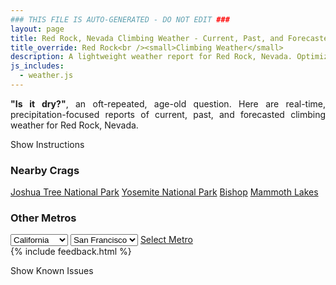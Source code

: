 ```yaml
---
### THIS FILE IS AUTO-GENERATED - DO NOT EDIT ###
layout: page
title: Red Rock, Nevada Climbing Weather - Current, Past, and Forecasted
title_override: Red Rock<br /><small>Climbing Weather</small>
description: A lightweight weather report for Red Rock, Nevada. Optimized for slow internet connections.
js_includes:
  - weather.js
---
```


<section class="measure center lh-copy f5-ns f6 ph2 mv4" style="text-align: justify;">
<strong>"Is it dry?"</strong>, an oft-repeated, age-old question. Here are real-time,
precipitation-focused reports of current, past, and forecasted climbing weather for Red Rock, Nevada.
</section>

<p id="settings-toggle" class="mw5 b center tc hover-light-red black-70 pointer">Show Instructions</p>
<section id="settings" class="overflow-hidden" style="display:none;">
    <div class="mv2 ph2 center">
        <div class="fn f6 tc pv2">
            <p class="measure lh-copy center"><strong>Show/hide hourly forecasts</strong> by clicking the desired day.</p>
            <hr class="mw5 p0 mv2 o-60 b0 bt b--light-red light-red bg-light-red">
            <p class="measure lh-copy center"><strong>Current and Past conditions</strong> are measured by the nearest weather station. <strong>Forecast conditions</strong> are calculated and polled separately.</p>
            <hr class="mw5 p0 mv2 o-60 b0 bt b--light-red light-red bg-light-red">
            <p class="measure lh-copy center"><strong>Having issues?</strong> Try <a id="clear-cache" class="no-underline relative fancy-link light-red hover-light-red" href="#">clearing the local cache</a>.</p>
            <hr class="mw5 p0 mv2 o-60 b0 bt b--light-red light-red bg-light-red">
            <p class="measure lh-copy center">Weather data sourced from <a class="no-underline fancy-link relative light-red" target="_blank" href="https://www.weather.gov/documentation/services-web-api">weather.gov</a>.</p>
        </div>
    </div>
</section>
<section id="weather" data-crag="red-rock-nevada" class="mv4-ns mv3 ph2 center"></section>
<section id="nearby" class="tc lh-copy">
  <h3>Nearby Crags</h3>
<a class="nowrap no-underline fancy-link relative light-red mh3" href="/crags/joshua-tree-national-park-california-weather.html">Joshua Tree National Park</a>
<a class="nowrap no-underline fancy-link relative light-red mh3" href="/crags/yosemite-national-park-california-weather.html">Yosemite National Park</a>
<a class="nowrap no-underline fancy-link relative light-red mh3" href="/crags/bishop-california-weather.html">Bishop</a>
<a class="nowrap no-underline fancy-link relative light-red mh3" href="/crags/mammoth-lakes-california-weather.html">Mammoth Lakes</a>
</section>
<section id="nearby" class="tc lh-copy">
  <h3>Other Metros</h3>
  <select class="ma1 bg-near-white pa2" id="stateSel">
    <option value="Texas">Texas</option>
    <option value="Washington">Washington</option>
    <option value="Colorado">Colorado</option>
    <option value="Tennessee">Tennessee</option>
    <option value="Utah">Utah</option>
    <option value="California" selected>California</option>
  </select>
  <select class="ma1 bg-near-white pa2" id="citySel">
    <option value="San Francisco" selected>San Francisco</option>
    <option value="Los Angeles">Los Angeles</option>
  </select>
  <a id="selectMetro" class="f6 link dim ph3 pv2 ma1 dib white bg-light-red" href="/crags/san-francisco-california-weather.html">Select Metro</a>
  <script>
    var states = [];
    states["Texas"] = "Austin"
    states["Washington"] = "Seattle"
    states["Colorado"] = "Denver"
    states["Tennessee"] = "Nashville"
    states["Utah"] = "Salt Lake City"
    states["California"] = "San Francisco|Los Angeles"
  </script>
</section>
{% include feedback.html %}
<p id="issues-toggle" class="mw5 b center tc hover-light-red black-70 pointer">Show Known Issues</p>
<section id="issues" class="overflow-hidden tc f6">
</section>

<script>
  var weekly_VEF_111_97 = {"units":"us","forecastGenerator":"BaselineForecastGenerator","generatedAt":"2024-07-22T08:35:25+00:00","updateTime":"2024-07-22T03:52:26+00:00","validTimes":"2024-07-21T21:00:00+00:00/P8DT6H","elevation":{"unitCode":"wmoUnit:m","value":1202.1312},"periods":[{"number":1,"name":"Overnight","startTime":"2024-07-22T01:00:00-07:00","endTime":"2024-07-22T06:00:00-07:00","isDaytime":false,"temperature":82,"temperatureUnit":"F","temperatureTrend":"","probabilityOfPrecipitation":{"unitCode":"wmoUnit:percent","value":null},"windSpeed":"8 mph","windDirection":"W","icon":"https://api.weather.gov/icons/land/night/sct?size=medium","shortForecast":"Partly Cloudy","detailedForecast":"Partly cloudy. Low around 82, with temperatures rising to around 84 overnight. West wind around 8 mph."},{"number":2,"name":"Monday","startTime":"2024-07-22T06:00:00-07:00","endTime":"2024-07-22T18:00:00-07:00","isDaytime":true,"temperature":102,"temperatureUnit":"F","temperatureTrend":"","probabilityOfPrecipitation":{"unitCode":"wmoUnit:percent","value":50},"windSpeed":"3 to 7 mph","windDirection":"N","icon":"https://api.weather.gov/icons/land/day/tsra_hi,20/tsra_hi,50?size=medium","shortForecast":"Chance Showers And Thunderstorms","detailedForecast":"A chance of showers and thunderstorms after 11am. Mostly sunny. High near 102, with temperatures falling to around 100 in the afternoon. North wind 3 to 7 mph. Chance of precipitation is 50%."},{"number":3,"name":"Monday Night","startTime":"2024-07-22T18:00:00-07:00","endTime":"2024-07-23T06:00:00-07:00","isDaytime":false,"temperature":80,"temperatureUnit":"F","temperatureTrend":"","probabilityOfPrecipitation":{"unitCode":"wmoUnit:percent","value":40},"windSpeed":"3 to 7 mph","windDirection":"WNW","icon":"https://api.weather.gov/icons/land/night/tsra_hi,40/tsra_hi,30?size=medium","shortForecast":"Chance Showers And Thunderstorms","detailedForecast":"A chance of showers and thunderstorms before 4am. Partly cloudy. Low around 80, with temperatures rising to around 83 overnight. West northwest wind 3 to 7 mph. Chance of precipitation is 40%."},{"number":4,"name":"Tuesday","startTime":"2024-07-23T06:00:00-07:00","endTime":"2024-07-23T18:00:00-07:00","isDaytime":true,"temperature":102,"temperatureUnit":"F","temperatureTrend":"","probabilityOfPrecipitation":{"unitCode":"wmoUnit:percent","value":50},"windSpeed":"3 to 8 mph","windDirection":"SSE","icon":"https://api.weather.gov/icons/land/day/tsra_hi,50?size=medium","shortForecast":"Chance Showers And Thunderstorms","detailedForecast":"A chance of showers and thunderstorms after 11am. Partly sunny, with a high near 102. South southeast wind 3 to 8 mph. Chance of precipitation is 50%."},{"number":5,"name":"Tuesday Night","startTime":"2024-07-23T18:00:00-07:00","endTime":"2024-07-24T06:00:00-07:00","isDaytime":false,"temperature":81,"temperatureUnit":"F","temperatureTrend":"","probabilityOfPrecipitation":{"unitCode":"wmoUnit:percent","value":50},"windSpeed":"5 to 8 mph","windDirection":"W","icon":"https://api.weather.gov/icons/land/night/tsra_hi,50/tsra_hi,20?size=medium","shortForecast":"Chance Showers And Thunderstorms","detailedForecast":"A chance of showers and thunderstorms. Mostly cloudy, with a low around 81. West wind 5 to 8 mph. Chance of precipitation is 50%."},{"number":6,"name":"Wednesday","startTime":"2024-07-24T06:00:00-07:00","endTime":"2024-07-24T18:00:00-07:00","isDaytime":true,"temperature":102,"temperatureUnit":"F","temperatureTrend":"","probabilityOfPrecipitation":{"unitCode":"wmoUnit:percent","value":50},"windSpeed":"3 to 10 mph","windDirection":"SSW","icon":"https://api.weather.gov/icons/land/day/tsra_hi,50?size=medium","shortForecast":"Chance Showers And Thunderstorms","detailedForecast":"A chance of showers and thunderstorms. Mostly sunny, with a high near 102. Chance of precipitation is 50%."},{"number":7,"name":"Wednesday Night","startTime":"2024-07-24T18:00:00-07:00","endTime":"2024-07-25T06:00:00-07:00","isDaytime":false,"temperature":82,"temperatureUnit":"F","temperatureTrend":"","probabilityOfPrecipitation":{"unitCode":"wmoUnit:percent","value":50},"windSpeed":"6 to 10 mph","windDirection":"WSW","icon":"https://api.weather.gov/icons/land/night/tsra_hi,50/tsra_hi,20?size=medium","shortForecast":"Chance Showers And Thunderstorms","detailedForecast":"A chance of showers and thunderstorms before 5am. Partly cloudy, with a low around 82. Chance of precipitation is 50%."},{"number":8,"name":"Thursday","startTime":"2024-07-25T06:00:00-07:00","endTime":"2024-07-25T18:00:00-07:00","isDaytime":true,"temperature":103,"temperatureUnit":"F","temperatureTrend":"","probabilityOfPrecipitation":{"unitCode":"wmoUnit:percent","value":null},"windSpeed":"5 to 13 mph","windDirection":"SW","icon":"https://api.weather.gov/icons/land/day/tsra_hi?size=medium","shortForecast":"Chance Showers And Thunderstorms","detailedForecast":"A chance of showers and thunderstorms after 11am. Mostly sunny, with a high near 103."},{"number":9,"name":"Thursday Night","startTime":"2024-07-25T18:00:00-07:00","endTime":"2024-07-26T06:00:00-07:00","isDaytime":false,"temperature":81,"temperatureUnit":"F","temperatureTrend":"","probabilityOfPrecipitation":{"unitCode":"wmoUnit:percent","value":null},"windSpeed":"9 to 14 mph","windDirection":"WSW","icon":"https://api.weather.gov/icons/land/night/tsra_hi/few?size=medium","shortForecast":"Chance Showers And Thunderstorms then Mostly Clear","detailedForecast":"A chance of showers and thunderstorms before 11pm. Mostly clear, with a low around 81."},{"number":10,"name":"Friday","startTime":"2024-07-26T06:00:00-07:00","endTime":"2024-07-26T18:00:00-07:00","isDaytime":true,"temperature":101,"temperatureUnit":"F","temperatureTrend":"","probabilityOfPrecipitation":{"unitCode":"wmoUnit:percent","value":null},"windSpeed":"8 to 17 mph","windDirection":"SW","icon":"https://api.weather.gov/icons/land/day/tsra_hi?size=medium","shortForecast":"Slight Chance Showers And Thunderstorms","detailedForecast":"A slight chance of showers and thunderstorms between 11am and 5pm. Sunny, with a high near 101."},{"number":11,"name":"Friday Night","startTime":"2024-07-26T18:00:00-07:00","endTime":"2024-07-27T06:00:00-07:00","isDaytime":false,"temperature":77,"temperatureUnit":"F","temperatureTrend":"","probabilityOfPrecipitation":{"unitCode":"wmoUnit:percent","value":null},"windSpeed":"14 to 17 mph","windDirection":"SW","icon":"https://api.weather.gov/icons/land/night/few?size=medium","shortForecast":"Mostly Clear","detailedForecast":"Mostly clear, with a low around 77."},{"number":12,"name":"Saturday","startTime":"2024-07-27T06:00:00-07:00","endTime":"2024-07-27T18:00:00-07:00","isDaytime":true,"temperature":99,"temperatureUnit":"F","temperatureTrend":"","probabilityOfPrecipitation":{"unitCode":"wmoUnit:percent","value":null},"windSpeed":"12 to 16 mph","windDirection":"SW","icon":"https://api.weather.gov/icons/land/day/few?size=medium","shortForecast":"Sunny","detailedForecast":"Sunny, with a high near 99."},{"number":13,"name":"Saturday Night","startTime":"2024-07-27T18:00:00-07:00","endTime":"2024-07-28T06:00:00-07:00","isDaytime":false,"temperature":74,"temperatureUnit":"F","temperatureTrend":"","probabilityOfPrecipitation":{"unitCode":"wmoUnit:percent","value":null},"windSpeed":"10 to 15 mph","windDirection":"SW","icon":"https://api.weather.gov/icons/land/night/few?size=medium","shortForecast":"Mostly Clear","detailedForecast":"Mostly clear, with a low around 74."},{"number":14,"name":"Sunday","startTime":"2024-07-28T06:00:00-07:00","endTime":"2024-07-28T18:00:00-07:00","isDaytime":true,"temperature":98,"temperatureUnit":"F","temperatureTrend":"","probabilityOfPrecipitation":{"unitCode":"wmoUnit:percent","value":null},"windSpeed":"8 to 14 mph","windDirection":"SSW","icon":"https://api.weather.gov/icons/land/day/few?size=medium","shortForecast":"Sunny","detailedForecast":"Sunny, with a high near 98."}]}
  var hourly_VEF_111_97 = {"@context":["https://geojson.org/geojson-ld/geojson-context.jsonld",{"@version":"1.1","wx":"https://api.weather.gov/ontology#","geo":"http://www.opengis.net/ont/geosparql#","unit":"http://codes.wmo.int/common/unit/","@vocab":"https://api.weather.gov/ontology#"}],"type":"Feature","geometry":{"type":"Polygon","coordinates":[[[-115.4703034,36.1193619],[-115.46613230000001,36.0972109],[-115.43872960000002,36.1005767],[-115.44289530000002,36.122728099999996],[-115.4703034,36.1193619]]]},"properties":{"units":"us","forecastGenerator":"HourlyForecastGenerator","generatedAt":"2024-07-22T08:35:26+00:00","updateTime":"2024-07-22T03:52:26+00:00","validTimes":"2024-07-21T21:00:00+00:00/P8DT6H","elevation":{"unitCode":"wmoUnit:m","value":1202.1312},"periods":[{"number":1,"name":"","startTime":"2024-07-22T01:00:00-07:00","endTime":"2024-07-22T02:00:00-07:00","isDaytime":false,"temperature":89,"temperatureUnit":"F","temperatureTrend":"","probabilityOfPrecipitation":{"unitCode":"wmoUnit:percent","value":7},"dewpoint":{"unitCode":"wmoUnit:degC","value":11.11111111111111},"relativeHumidity":{"unitCode":"wmoUnit:percent","value":28},"windSpeed":"8 mph","windDirection":"SW","icon":"https://api.weather.gov/icons/land/night/sct?size=small","shortForecast":"Partly Cloudy","detailedForecast":""},{"number":2,"name":"","startTime":"2024-07-22T02:00:00-07:00","endTime":"2024-07-22T03:00:00-07:00","isDaytime":false,"temperature":88,"temperatureUnit":"F","temperatureTrend":"","probabilityOfPrecipitation":{"unitCode":"wmoUnit:percent","value":7},"dewpoint":{"unitCode":"wmoUnit:degC","value":11.11111111111111},"relativeHumidity":{"unitCode":"wmoUnit:percent","value":29},"windSpeed":"7 mph","windDirection":"W","icon":"https://api.weather.gov/icons/land/night/sct?size=small","shortForecast":"Partly Cloudy","detailedForecast":""},{"number":3,"name":"","startTime":"2024-07-22T03:00:00-07:00","endTime":"2024-07-22T04:00:00-07:00","isDaytime":false,"temperature":85,"temperatureUnit":"F","temperatureTrend":"","probabilityOfPrecipitation":{"unitCode":"wmoUnit:percent","value":6},"dewpoint":{"unitCode":"wmoUnit:degC","value":11.666666666666666},"relativeHumidity":{"unitCode":"wmoUnit:percent","value":33},"windSpeed":"6 mph","windDirection":"WNW","icon":"https://api.weather.gov/icons/land/night/sct?size=small","shortForecast":"Partly Cloudy","detailedForecast":""},{"number":4,"name":"","startTime":"2024-07-22T04:00:00-07:00","endTime":"2024-07-22T05:00:00-07:00","isDaytime":false,"temperature":84,"temperatureUnit":"F","temperatureTrend":"","probabilityOfPrecipitation":{"unitCode":"wmoUnit:percent","value":6},"dewpoint":{"unitCode":"wmoUnit:degC","value":11.666666666666666},"relativeHumidity":{"unitCode":"wmoUnit:percent","value":34},"windSpeed":"6 mph","windDirection":"W","icon":"https://api.weather.gov/icons/land/night/sct?size=small","shortForecast":"Partly Cloudy","detailedForecast":""},{"number":5,"name":"","startTime":"2024-07-22T05:00:00-07:00","endTime":"2024-07-22T06:00:00-07:00","isDaytime":false,"temperature":84,"temperatureUnit":"F","temperatureTrend":"","probabilityOfPrecipitation":{"unitCode":"wmoUnit:percent","value":7},"dewpoint":{"unitCode":"wmoUnit:degC","value":11.11111111111111},"relativeHumidity":{"unitCode":"wmoUnit:percent","value":33},"windSpeed":"6 mph","windDirection":"WNW","icon":"https://api.weather.gov/icons/land/night/sct?size=small","shortForecast":"Partly Cloudy","detailedForecast":""},{"number":6,"name":"","startTime":"2024-07-22T06:00:00-07:00","endTime":"2024-07-22T07:00:00-07:00","isDaytime":true,"temperature":82,"temperatureUnit":"F","temperatureTrend":"","probabilityOfPrecipitation":{"unitCode":"wmoUnit:percent","value":5},"dewpoint":{"unitCode":"wmoUnit:degC","value":11.11111111111111},"relativeHumidity":{"unitCode":"wmoUnit:percent","value":35},"windSpeed":"5 mph","windDirection":"WNW","icon":"https://api.weather.gov/icons/land/day/few?size=small","shortForecast":"Sunny","detailedForecast":""},{"number":7,"name":"","startTime":"2024-07-22T07:00:00-07:00","endTime":"2024-07-22T08:00:00-07:00","isDaytime":true,"temperature":86,"temperatureUnit":"F","temperatureTrend":"","probabilityOfPrecipitation":{"unitCode":"wmoUnit:percent","value":4},"dewpoint":{"unitCode":"wmoUnit:degC","value":12.222222222222221},"relativeHumidity":{"unitCode":"wmoUnit:percent","value":34},"windSpeed":"3 mph","windDirection":"ENE","icon":"https://api.weather.gov/icons/land/day/sct?size=small","shortForecast":"Mostly Sunny","detailedForecast":""},{"number":8,"name":"","startTime":"2024-07-22T08:00:00-07:00","endTime":"2024-07-22T09:00:00-07:00","isDaytime":true,"temperature":90,"temperatureUnit":"F","temperatureTrend":"","probabilityOfPrecipitation":{"unitCode":"wmoUnit:percent","value":3},"dewpoint":{"unitCode":"wmoUnit:degC","value":13.333333333333334},"relativeHumidity":{"unitCode":"wmoUnit:percent","value":32},"windSpeed":"3 mph","windDirection":"ENE","icon":"https://api.weather.gov/icons/land/day/sct?size=small","shortForecast":"Mostly Sunny","detailedForecast":""},{"number":9,"name":"","startTime":"2024-07-22T09:00:00-07:00","endTime":"2024-07-22T10:00:00-07:00","isDaytime":true,"temperature":91,"temperatureUnit":"F","temperatureTrend":"","probabilityOfPrecipitation":{"unitCode":"wmoUnit:percent","value":4},"dewpoint":{"unitCode":"wmoUnit:degC","value":13.333333333333334},"relativeHumidity":{"unitCode":"wmoUnit:percent","value":31},"windSpeed":"3 mph","windDirection":"ENE","icon":"https://api.weather.gov/icons/land/day/few?size=small","shortForecast":"Sunny","detailedForecast":""},{"number":10,"name":"","startTime":"2024-07-22T10:00:00-07:00","endTime":"2024-07-22T11:00:00-07:00","isDaytime":true,"temperature":94,"temperatureUnit":"F","temperatureTrend":"","probabilityOfPrecipitation":{"unitCode":"wmoUnit:percent","value":6},"dewpoint":{"unitCode":"wmoUnit:degC","value":13.88888888888889},"relativeHumidity":{"unitCode":"wmoUnit:percent","value":29},"windSpeed":"5 mph","windDirection":"E","icon":"https://api.weather.gov/icons/land/day/sct?size=small","shortForecast":"Mostly Sunny","detailedForecast":""},{"number":11,"name":"","startTime":"2024-07-22T11:00:00-07:00","endTime":"2024-07-22T12:00:00-07:00","isDaytime":true,"temperature":97,"temperatureUnit":"F","temperatureTrend":"","probabilityOfPrecipitation":{"unitCode":"wmoUnit:percent","value":17},"dewpoint":{"unitCode":"wmoUnit:degC","value":13.333333333333334},"relativeHumidity":{"unitCode":"wmoUnit:percent","value":26},"windSpeed":"6 mph","windDirection":"E","icon":"https://api.weather.gov/icons/land/day/tsra_hi,20?size=small","shortForecast":"Slight Chance Showers And Thunderstorms","detailedForecast":""},{"number":12,"name":"","startTime":"2024-07-22T12:00:00-07:00","endTime":"2024-07-22T13:00:00-07:00","isDaytime":true,"temperature":99,"temperatureUnit":"F","temperatureTrend":"","probabilityOfPrecipitation":{"unitCode":"wmoUnit:percent","value":36},"dewpoint":{"unitCode":"wmoUnit:degC","value":13.333333333333334},"relativeHumidity":{"unitCode":"wmoUnit:percent","value":24},"windSpeed":"6 mph","windDirection":"E","icon":"https://api.weather.gov/icons/land/day/tsra_hi,40?size=small","shortForecast":"Chance Showers And Thunderstorms","detailedForecast":""},{"number":13,"name":"","startTime":"2024-07-22T13:00:00-07:00","endTime":"2024-07-22T14:00:00-07:00","isDaytime":true,"temperature":99,"temperatureUnit":"F","temperatureTrend":"","probabilityOfPrecipitation":{"unitCode":"wmoUnit:percent","value":48},"dewpoint":{"unitCode":"wmoUnit:degC","value":12.777777777777779},"relativeHumidity":{"unitCode":"wmoUnit:percent","value":23},"windSpeed":"7 mph","windDirection":"NW","icon":"https://api.weather.gov/icons/land/day/tsra_sct,50?size=small","shortForecast":"Chance Showers And Thunderstorms","detailedForecast":""},{"number":14,"name":"","startTime":"2024-07-22T14:00:00-07:00","endTime":"2024-07-22T15:00:00-07:00","isDaytime":true,"temperature":100,"temperatureUnit":"F","temperatureTrend":"","probabilityOfPrecipitation":{"unitCode":"wmoUnit:percent","value":42},"dewpoint":{"unitCode":"wmoUnit:degC","value":12.222222222222221},"relativeHumidity":{"unitCode":"wmoUnit:percent","value":22},"windSpeed":"7 mph","windDirection":"SW","icon":"https://api.weather.gov/icons/land/day/tsra_sct,40?size=small","shortForecast":"Chance Showers And Thunderstorms","detailedForecast":""},{"number":15,"name":"","startTime":"2024-07-22T15:00:00-07:00","endTime":"2024-07-22T16:00:00-07:00","isDaytime":true,"temperature":100,"temperatureUnit":"F","temperatureTrend":"","probabilityOfPrecipitation":{"unitCode":"wmoUnit:percent","value":32},"dewpoint":{"unitCode":"wmoUnit:degC","value":11.666666666666666},"relativeHumidity":{"unitCode":"wmoUnit:percent","value":21},"windSpeed":"7 mph","windDirection":"WSW","icon":"https://api.weather.gov/icons/land/day/tsra_hi,30?size=small","shortForecast":"Chance Showers And Thunderstorms","detailedForecast":""},{"number":16,"name":"","startTime":"2024-07-22T16:00:00-07:00","endTime":"2024-07-22T17:00:00-07:00","isDaytime":true,"temperature":100,"temperatureUnit":"F","temperatureTrend":"","probabilityOfPrecipitation":{"unitCode":"wmoUnit:percent","value":34},"dewpoint":{"unitCode":"wmoUnit:degC","value":11.666666666666666},"relativeHumidity":{"unitCode":"wmoUnit:percent","value":21},"windSpeed":"6 mph","windDirection":"SSE","icon":"https://api.weather.gov/icons/land/day/tsra_hi,30?size=small","shortForecast":"Chance Showers And Thunderstorms","detailedForecast":""},{"number":17,"name":"","startTime":"2024-07-22T17:00:00-07:00","endTime":"2024-07-22T18:00:00-07:00","isDaytime":true,"temperature":100,"temperatureUnit":"F","temperatureTrend":"","probabilityOfPrecipitation":{"unitCode":"wmoUnit:percent","value":48},"dewpoint":{"unitCode":"wmoUnit:degC","value":11.666666666666666},"relativeHumidity":{"unitCode":"wmoUnit:percent","value":21},"windSpeed":"6 mph","windDirection":"N","icon":"https://api.weather.gov/icons/land/day/tsra_sct,50?size=small","shortForecast":"Chance Showers And Thunderstorms","detailedForecast":""},{"number":18,"name":"","startTime":"2024-07-22T18:00:00-07:00","endTime":"2024-07-22T19:00:00-07:00","isDaytime":false,"temperature":97,"temperatureUnit":"F","temperatureTrend":"","probabilityOfPrecipitation":{"unitCode":"wmoUnit:percent","value":36},"dewpoint":{"unitCode":"wmoUnit:degC","value":12.777777777777779},"relativeHumidity":{"unitCode":"wmoUnit:percent","value":25},"windSpeed":"6 mph","windDirection":"W","icon":"https://api.weather.gov/icons/land/night/tsra_hi,40?size=small","shortForecast":"Chance Showers And Thunderstorms","detailedForecast":""},{"number":19,"name":"","startTime":"2024-07-22T19:00:00-07:00","endTime":"2024-07-22T20:00:00-07:00","isDaytime":false,"temperature":97,"temperatureUnit":"F","temperatureTrend":"","probabilityOfPrecipitation":{"unitCode":"wmoUnit:percent","value":32},"dewpoint":{"unitCode":"wmoUnit:degC","value":12.222222222222221},"relativeHumidity":{"unitCode":"wmoUnit:percent","value":24},"windSpeed":"6 mph","windDirection":"W","icon":"https://api.weather.gov/icons/land/night/tsra_hi,30?size=small","shortForecast":"Chance Showers And Thunderstorms","detailedForecast":""},{"number":20,"name":"","startTime":"2024-07-22T20:00:00-07:00","endTime":"2024-07-22T21:00:00-07:00","isDaytime":false,"temperature":93,"temperatureUnit":"F","temperatureTrend":"","probabilityOfPrecipitation":{"unitCode":"wmoUnit:percent","value":29},"dewpoint":{"unitCode":"wmoUnit:degC","value":12.777777777777779},"relativeHumidity":{"unitCode":"wmoUnit:percent","value":28},"windSpeed":"7 mph","windDirection":"WNW","icon":"https://api.weather.gov/icons/land/night/tsra_hi,30?size=small","shortForecast":"Chance Showers And Thunderstorms","detailedForecast":""},{"number":21,"name":"","startTime":"2024-07-22T21:00:00-07:00","endTime":"2024-07-22T22:00:00-07:00","isDaytime":false,"temperature":91,"temperatureUnit":"F","temperatureTrend":"","probabilityOfPrecipitation":{"unitCode":"wmoUnit:percent","value":33},"dewpoint":{"unitCode":"wmoUnit:degC","value":12.222222222222221},"relativeHumidity":{"unitCode":"wmoUnit:percent","value":29},"windSpeed":"7 mph","windDirection":"NNW","icon":"https://api.weather.gov/icons/land/night/tsra_sct,30?size=small","shortForecast":"Chance Showers And Thunderstorms","detailedForecast":""},{"number":22,"name":"","startTime":"2024-07-22T22:00:00-07:00","endTime":"2024-07-22T23:00:00-07:00","isDaytime":false,"temperature":90,"temperatureUnit":"F","temperatureTrend":"","probabilityOfPrecipitation":{"unitCode":"wmoUnit:percent","value":33},"dewpoint":{"unitCode":"wmoUnit:degC","value":12.777777777777779},"relativeHumidity":{"unitCode":"wmoUnit:percent","value":31},"windSpeed":"7 mph","windDirection":"WNW","icon":"https://api.weather.gov/icons/land/night/tsra_sct,30?size=small","shortForecast":"Chance Showers And Thunderstorms","detailedForecast":""},{"number":23,"name":"","startTime":"2024-07-22T23:00:00-07:00","endTime":"2024-07-23T00:00:00-07:00","isDaytime":false,"temperature":89,"temperatureUnit":"F","temperatureTrend":"","probabilityOfPrecipitation":{"unitCode":"wmoUnit:percent","value":39},"dewpoint":{"unitCode":"wmoUnit:degC","value":12.777777777777779},"relativeHumidity":{"unitCode":"wmoUnit:percent","value":32},"windSpeed":"7 mph","windDirection":"WNW","icon":"https://api.weather.gov/icons/land/night/tsra_sct,40?size=small","shortForecast":"Chance Showers And Thunderstorms","detailedForecast":""},{"number":24,"name":"","startTime":"2024-07-23T00:00:00-07:00","endTime":"2024-07-23T01:00:00-07:00","isDaytime":false,"temperature":87,"temperatureUnit":"F","temperatureTrend":"","probabilityOfPrecipitation":{"unitCode":"wmoUnit:percent","value":27},"dewpoint":{"unitCode":"wmoUnit:degC","value":13.333333333333334},"relativeHumidity":{"unitCode":"wmoUnit:percent","value":35},"windSpeed":"6 mph","windDirection":"WNW","icon":"https://api.weather.gov/icons/land/night/tsra_hi,30?size=small","shortForecast":"Chance Showers And Thunderstorms","detailedForecast":""},{"number":25,"name":"","startTime":"2024-07-23T01:00:00-07:00","endTime":"2024-07-23T02:00:00-07:00","isDaytime":false,"temperature":87,"temperatureUnit":"F","temperatureTrend":"","probabilityOfPrecipitation":{"unitCode":"wmoUnit:percent","value":19},"dewpoint":{"unitCode":"wmoUnit:degC","value":13.333333333333334},"relativeHumidity":{"unitCode":"wmoUnit:percent","value":35},"windSpeed":"6 mph","windDirection":"WNW","icon":"https://api.weather.gov/icons/land/night/tsra_hi,20?size=small","shortForecast":"Slight Chance Showers And Thunderstorms","detailedForecast":""},{"number":26,"name":"","startTime":"2024-07-23T02:00:00-07:00","endTime":"2024-07-23T03:00:00-07:00","isDaytime":false,"temperature":87,"temperatureUnit":"F","temperatureTrend":"","probabilityOfPrecipitation":{"unitCode":"wmoUnit:percent","value":15},"dewpoint":{"unitCode":"wmoUnit:degC","value":12.777777777777779},"relativeHumidity":{"unitCode":"wmoUnit:percent","value":34},"windSpeed":"6 mph","windDirection":"W","icon":"https://api.weather.gov/icons/land/night/tsra_hi,20?size=small","shortForecast":"Slight Chance Showers And Thunderstorms","detailedForecast":""},{"number":27,"name":"","startTime":"2024-07-23T03:00:00-07:00","endTime":"2024-07-23T04:00:00-07:00","isDaytime":false,"temperature":84,"temperatureUnit":"F","temperatureTrend":"","probabilityOfPrecipitation":{"unitCode":"wmoUnit:percent","value":10},"dewpoint":{"unitCode":"wmoUnit:degC","value":13.333333333333334},"relativeHumidity":{"unitCode":"wmoUnit:percent","value":38},"windSpeed":"5 mph","windDirection":"W","icon":"https://api.weather.gov/icons/land/night/tsra_hi?size=small","shortForecast":"Slight Chance Showers And Thunderstorms","detailedForecast":""},{"number":28,"name":"","startTime":"2024-07-23T04:00:00-07:00","endTime":"2024-07-23T05:00:00-07:00","isDaytime":false,"temperature":83,"temperatureUnit":"F","temperatureTrend":"","probabilityOfPrecipitation":{"unitCode":"wmoUnit:percent","value":6},"dewpoint":{"unitCode":"wmoUnit:degC","value":12.777777777777779},"relativeHumidity":{"unitCode":"wmoUnit:percent","value":38},"windSpeed":"5 mph","windDirection":"WNW","icon":"https://api.weather.gov/icons/land/night/few?size=small","shortForecast":"Mostly Clear","detailedForecast":""},{"number":29,"name":"","startTime":"2024-07-23T05:00:00-07:00","endTime":"2024-07-23T06:00:00-07:00","isDaytime":false,"temperature":83,"temperatureUnit":"F","temperatureTrend":"","probabilityOfPrecipitation":{"unitCode":"wmoUnit:percent","value":5},"dewpoint":{"unitCode":"wmoUnit:degC","value":12.777777777777779},"relativeHumidity":{"unitCode":"wmoUnit:percent","value":38},"windSpeed":"3 mph","windDirection":"WNW","icon":"https://api.weather.gov/icons/land/night/few?size=small","shortForecast":"Mostly Clear","detailedForecast":""},{"number":30,"name":"","startTime":"2024-07-23T06:00:00-07:00","endTime":"2024-07-23T07:00:00-07:00","isDaytime":true,"temperature":80,"temperatureUnit":"F","temperatureTrend":"","probabilityOfPrecipitation":{"unitCode":"wmoUnit:percent","value":5},"dewpoint":{"unitCode":"wmoUnit:degC","value":12.222222222222221},"relativeHumidity":{"unitCode":"wmoUnit:percent","value":41},"windSpeed":"3 mph","windDirection":"NNW","icon":"https://api.weather.gov/icons/land/day/few?size=small","shortForecast":"Sunny","detailedForecast":""},{"number":31,"name":"","startTime":"2024-07-23T07:00:00-07:00","endTime":"2024-07-23T08:00:00-07:00","isDaytime":true,"temperature":84,"temperatureUnit":"F","temperatureTrend":"","probabilityOfPrecipitation":{"unitCode":"wmoUnit:percent","value":5},"dewpoint":{"unitCode":"wmoUnit:degC","value":13.333333333333334},"relativeHumidity":{"unitCode":"wmoUnit:percent","value":39},"windSpeed":"3 mph","windDirection":"NE","icon":"https://api.weather.gov/icons/land/day/few?size=small","shortForecast":"Sunny","detailedForecast":""},{"number":32,"name":"","startTime":"2024-07-23T08:00:00-07:00","endTime":"2024-07-23T09:00:00-07:00","isDaytime":true,"temperature":90,"temperatureUnit":"F","temperatureTrend":"","probabilityOfPrecipitation":{"unitCode":"wmoUnit:percent","value":5},"dewpoint":{"unitCode":"wmoUnit:degC","value":14.444444444444445},"relativeHumidity":{"unitCode":"wmoUnit:percent","value":34},"windSpeed":"3 mph","windDirection":"E","icon":"https://api.weather.gov/icons/land/day/few?size=small","shortForecast":"Sunny","detailedForecast":""},{"number":33,"name":"","startTime":"2024-07-23T09:00:00-07:00","endTime":"2024-07-23T10:00:00-07:00","isDaytime":true,"temperature":94,"temperatureUnit":"F","temperatureTrend":"","probabilityOfPrecipitation":{"unitCode":"wmoUnit:percent","value":5},"dewpoint":{"unitCode":"wmoUnit:degC","value":14.444444444444445},"relativeHumidity":{"unitCode":"wmoUnit:percent","value":30},"windSpeed":"3 mph","windDirection":"ESE","icon":"https://api.weather.gov/icons/land/day/sct?size=small","shortForecast":"Mostly Sunny","detailedForecast":""},{"number":34,"name":"","startTime":"2024-07-23T10:00:00-07:00","endTime":"2024-07-23T11:00:00-07:00","isDaytime":true,"temperature":96,"temperatureUnit":"F","temperatureTrend":"","probabilityOfPrecipitation":{"unitCode":"wmoUnit:percent","value":5},"dewpoint":{"unitCode":"wmoUnit:degC","value":13.88888888888889},"relativeHumidity":{"unitCode":"wmoUnit:percent","value":27},"windSpeed":"5 mph","windDirection":"SE","icon":"https://api.weather.gov/icons/land/day/sct?size=small","shortForecast":"Mostly Sunny","detailedForecast":""},{"number":35,"name":"","startTime":"2024-07-23T11:00:00-07:00","endTime":"2024-07-23T12:00:00-07:00","isDaytime":true,"temperature":98,"temperatureUnit":"F","temperatureTrend":"","probabilityOfPrecipitation":{"unitCode":"wmoUnit:percent","value":50},"dewpoint":{"unitCode":"wmoUnit:degC","value":13.333333333333334},"relativeHumidity":{"unitCode":"wmoUnit:percent","value":25},"windSpeed":"6 mph","windDirection":"SE","icon":"https://api.weather.gov/icons/land/day/tsra_sct,50?size=small","shortForecast":"Chance Showers And Thunderstorms","detailedForecast":""},{"number":36,"name":"","startTime":"2024-07-23T12:00:00-07:00","endTime":"2024-07-23T13:00:00-07:00","isDaytime":true,"temperature":99,"temperatureUnit":"F","temperatureTrend":"","probabilityOfPrecipitation":{"unitCode":"wmoUnit:percent","value":50},"dewpoint":{"unitCode":"wmoUnit:degC","value":13.88888888888889},"relativeHumidity":{"unitCode":"wmoUnit:percent","value":24},"windSpeed":"7 mph","windDirection":"SSE","icon":"https://api.weather.gov/icons/land/day/tsra_sct,50?size=small","shortForecast":"Chance Showers And Thunderstorms","detailedForecast":""},{"number":37,"name":"","startTime":"2024-07-23T13:00:00-07:00","endTime":"2024-07-23T14:00:00-07:00","isDaytime":true,"temperature":100,"temperatureUnit":"F","temperatureTrend":"","probabilityOfPrecipitation":{"unitCode":"wmoUnit:percent","value":50},"dewpoint":{"unitCode":"wmoUnit:degC","value":13.88888888888889},"relativeHumidity":{"unitCode":"wmoUnit:percent","value":25},"windSpeed":"7 mph","windDirection":"S","icon":"https://api.weather.gov/icons/land/day/tsra_sct,50?size=small","shortForecast":"Chance Showers And Thunderstorms","detailedForecast":""},{"number":38,"name":"","startTime":"2024-07-23T14:00:00-07:00","endTime":"2024-07-23T15:00:00-07:00","isDaytime":true,"temperature":100,"temperatureUnit":"F","temperatureTrend":"","probabilityOfPrecipitation":{"unitCode":"wmoUnit:percent","value":50},"dewpoint":{"unitCode":"wmoUnit:degC","value":14.444444444444445},"relativeHumidity":{"unitCode":"wmoUnit:percent","value":25},"windSpeed":"8 mph","windDirection":"S","icon":"https://api.weather.gov/icons/land/day/tsra_sct,50?size=small","shortForecast":"Chance Showers And Thunderstorms","detailedForecast":""},{"number":39,"name":"","startTime":"2024-07-23T15:00:00-07:00","endTime":"2024-07-23T16:00:00-07:00","isDaytime":true,"temperature":101,"temperatureUnit":"F","temperatureTrend":"","probabilityOfPrecipitation":{"unitCode":"wmoUnit:percent","value":50},"dewpoint":{"unitCode":"wmoUnit:degC","value":13.88888888888889},"relativeHumidity":{"unitCode":"wmoUnit:percent","value":24},"windSpeed":"8 mph","windDirection":"SSW","icon":"https://api.weather.gov/icons/land/day/tsra_sct,50?size=small","shortForecast":"Chance Showers And Thunderstorms","detailedForecast":""},{"number":40,"name":"","startTime":"2024-07-23T16:00:00-07:00","endTime":"2024-07-23T17:00:00-07:00","isDaytime":true,"temperature":101,"temperatureUnit":"F","temperatureTrend":"","probabilityOfPrecipitation":{"unitCode":"wmoUnit:percent","value":50},"dewpoint":{"unitCode":"wmoUnit:degC","value":13.88888888888889},"relativeHumidity":{"unitCode":"wmoUnit:percent","value":23},"windSpeed":"8 mph","windDirection":"SW","icon":"https://api.weather.gov/icons/land/day/tsra_sct,50?size=small","shortForecast":"Chance Showers And Thunderstorms","detailedForecast":""},{"number":41,"name":"","startTime":"2024-07-23T17:00:00-07:00","endTime":"2024-07-23T18:00:00-07:00","isDaytime":true,"temperature":100,"temperatureUnit":"F","temperatureTrend":"","probabilityOfPrecipitation":{"unitCode":"wmoUnit:percent","value":54},"dewpoint":{"unitCode":"wmoUnit:degC","value":13.333333333333334},"relativeHumidity":{"unitCode":"wmoUnit:percent","value":23},"windSpeed":"8 mph","windDirection":"WSW","icon":"https://api.weather.gov/icons/land/day/tsra_sct,50?size=small","shortForecast":"Chance Showers And Thunderstorms","detailedForecast":""},{"number":42,"name":"","startTime":"2024-07-23T18:00:00-07:00","endTime":"2024-07-23T19:00:00-07:00","isDaytime":false,"temperature":98,"temperatureUnit":"F","temperatureTrend":"","probabilityOfPrecipitation":{"unitCode":"wmoUnit:percent","value":54},"dewpoint":{"unitCode":"wmoUnit:degC","value":13.88888888888889},"relativeHumidity":{"unitCode":"wmoUnit:percent","value":25},"windSpeed":"8 mph","windDirection":"WSW","icon":"https://api.weather.gov/icons/land/night/tsra_sct,50?size=small","shortForecast":"Chance Showers And Thunderstorms","detailedForecast":""},{"number":43,"name":"","startTime":"2024-07-23T19:00:00-07:00","endTime":"2024-07-23T20:00:00-07:00","isDaytime":false,"temperature":95,"temperatureUnit":"F","temperatureTrend":"","probabilityOfPrecipitation":{"unitCode":"wmoUnit:percent","value":54},"dewpoint":{"unitCode":"wmoUnit:degC","value":13.88888888888889},"relativeHumidity":{"unitCode":"wmoUnit:percent","value":28},"windSpeed":"7 mph","windDirection":"WSW","icon":"https://api.weather.gov/icons/land/night/tsra_sct,50?size=small","shortForecast":"Chance Showers And Thunderstorms","detailedForecast":""},{"number":44,"name":"","startTime":"2024-07-23T20:00:00-07:00","endTime":"2024-07-23T21:00:00-07:00","isDaytime":false,"temperature":93,"temperatureUnit":"F","temperatureTrend":"","probabilityOfPrecipitation":{"unitCode":"wmoUnit:percent","value":54},"dewpoint":{"unitCode":"wmoUnit:degC","value":14.444444444444445},"relativeHumidity":{"unitCode":"wmoUnit:percent","value":31},"windSpeed":"7 mph","windDirection":"WSW","icon":"https://api.weather.gov/icons/land/night/tsra_sct,50?size=small","shortForecast":"Chance Showers And Thunderstorms","detailedForecast":""},{"number":45,"name":"","startTime":"2024-07-23T21:00:00-07:00","endTime":"2024-07-23T22:00:00-07:00","isDaytime":false,"temperature":92,"temperatureUnit":"F","temperatureTrend":"","probabilityOfPrecipitation":{"unitCode":"wmoUnit:percent","value":54},"dewpoint":{"unitCode":"wmoUnit:degC","value":14.444444444444445},"relativeHumidity":{"unitCode":"wmoUnit:percent","value":32},"windSpeed":"7 mph","windDirection":"WSW","icon":"https://api.weather.gov/icons/land/night/tsra_sct,50?size=small","shortForecast":"Chance Showers And Thunderstorms","detailedForecast":""},{"number":46,"name":"","startTime":"2024-07-23T22:00:00-07:00","endTime":"2024-07-23T23:00:00-07:00","isDaytime":false,"temperature":91,"temperatureUnit":"F","temperatureTrend":"","probabilityOfPrecipitation":{"unitCode":"wmoUnit:percent","value":54},"dewpoint":{"unitCode":"wmoUnit:degC","value":13.88888888888889},"relativeHumidity":{"unitCode":"wmoUnit:percent","value":33},"windSpeed":"7 mph","windDirection":"W","icon":"https://api.weather.gov/icons/land/night/tsra_sct,50?size=small","shortForecast":"Chance Showers And Thunderstorms","detailedForecast":""},{"number":47,"name":"","startTime":"2024-07-23T23:00:00-07:00","endTime":"2024-07-24T00:00:00-07:00","isDaytime":false,"temperature":90,"temperatureUnit":"F","temperatureTrend":"","probabilityOfPrecipitation":{"unitCode":"wmoUnit:percent","value":23},"dewpoint":{"unitCode":"wmoUnit:degC","value":13.88888888888889},"relativeHumidity":{"unitCode":"wmoUnit:percent","value":33},"windSpeed":"7 mph","windDirection":"W","icon":"https://api.weather.gov/icons/land/night/tsra_hi,20?size=small","shortForecast":"Slight Chance Showers And Thunderstorms","detailedForecast":""},{"number":48,"name":"","startTime":"2024-07-24T00:00:00-07:00","endTime":"2024-07-24T01:00:00-07:00","isDaytime":false,"temperature":89,"temperatureUnit":"F","temperatureTrend":"","probabilityOfPrecipitation":{"unitCode":"wmoUnit:percent","value":23},"dewpoint":{"unitCode":"wmoUnit:degC","value":13.88888888888889},"relativeHumidity":{"unitCode":"wmoUnit:percent","value":34},"windSpeed":"7 mph","windDirection":"W","icon":"https://api.weather.gov/icons/land/night/tsra_hi,20?size=small","shortForecast":"Slight Chance Showers And Thunderstorms","detailedForecast":""},{"number":49,"name":"","startTime":"2024-07-24T01:00:00-07:00","endTime":"2024-07-24T02:00:00-07:00","isDaytime":false,"temperature":88,"temperatureUnit":"F","temperatureTrend":"","probabilityOfPrecipitation":{"unitCode":"wmoUnit:percent","value":23},"dewpoint":{"unitCode":"wmoUnit:degC","value":14.444444444444445},"relativeHumidity":{"unitCode":"wmoUnit:percent","value":36},"windSpeed":"6 mph","windDirection":"W","icon":"https://api.weather.gov/icons/land/night/tsra_hi,20?size=small","shortForecast":"Slight Chance Showers And Thunderstorms","detailedForecast":""},{"number":50,"name":"","startTime":"2024-07-24T02:00:00-07:00","endTime":"2024-07-24T03:00:00-07:00","isDaytime":false,"temperature":87,"temperatureUnit":"F","temperatureTrend":"","probabilityOfPrecipitation":{"unitCode":"wmoUnit:percent","value":23},"dewpoint":{"unitCode":"wmoUnit:degC","value":14.444444444444445},"relativeHumidity":{"unitCode":"wmoUnit:percent","value":38},"windSpeed":"6 mph","windDirection":"W","icon":"https://api.weather.gov/icons/land/night/tsra_hi,20?size=small","shortForecast":"Slight Chance Showers And Thunderstorms","detailedForecast":""},{"number":51,"name":"","startTime":"2024-07-24T03:00:00-07:00","endTime":"2024-07-24T04:00:00-07:00","isDaytime":false,"temperature":85,"temperatureUnit":"F","temperatureTrend":"","probabilityOfPrecipitation":{"unitCode":"wmoUnit:percent","value":23},"dewpoint":{"unitCode":"wmoUnit:degC","value":14.444444444444445},"relativeHumidity":{"unitCode":"wmoUnit:percent","value":40},"windSpeed":"6 mph","windDirection":"W","icon":"https://api.weather.gov/icons/land/night/tsra_hi,20?size=small","shortForecast":"Slight Chance Showers And Thunderstorms","detailedForecast":""},{"number":52,"name":"","startTime":"2024-07-24T04:00:00-07:00","endTime":"2024-07-24T05:00:00-07:00","isDaytime":false,"temperature":83,"temperatureUnit":"F","temperatureTrend":"","probabilityOfPrecipitation":{"unitCode":"wmoUnit:percent","value":23},"dewpoint":{"unitCode":"wmoUnit:degC","value":14.444444444444445},"relativeHumidity":{"unitCode":"wmoUnit:percent","value":42},"windSpeed":"5 mph","windDirection":"W","icon":"https://api.weather.gov/icons/land/night/tsra_hi,20?size=small","shortForecast":"Slight Chance Showers And Thunderstorms","detailedForecast":""},{"number":53,"name":"","startTime":"2024-07-24T05:00:00-07:00","endTime":"2024-07-24T06:00:00-07:00","isDaytime":false,"temperature":83,"temperatureUnit":"F","temperatureTrend":"","probabilityOfPrecipitation":{"unitCode":"wmoUnit:percent","value":13},"dewpoint":{"unitCode":"wmoUnit:degC","value":14.444444444444445},"relativeHumidity":{"unitCode":"wmoUnit:percent","value":43},"windSpeed":"5 mph","windDirection":"W","icon":"https://api.weather.gov/icons/land/night/tsra_hi?size=small","shortForecast":"Slight Chance Showers And Thunderstorms","detailedForecast":""},{"number":54,"name":"","startTime":"2024-07-24T06:00:00-07:00","endTime":"2024-07-24T07:00:00-07:00","isDaytime":true,"temperature":85,"temperatureUnit":"F","temperatureTrend":"","probabilityOfPrecipitation":{"unitCode":"wmoUnit:percent","value":13},"dewpoint":{"unitCode":"wmoUnit:degC","value":14.444444444444445},"relativeHumidity":{"unitCode":"wmoUnit:percent","value":41},"windSpeed":"3 mph","windDirection":"WSW","icon":"https://api.weather.gov/icons/land/day/tsra_hi?size=small","shortForecast":"Slight Chance Showers And Thunderstorms","detailedForecast":""},{"number":55,"name":"","startTime":"2024-07-24T07:00:00-07:00","endTime":"2024-07-24T08:00:00-07:00","isDaytime":true,"temperature":88,"temperatureUnit":"F","temperatureTrend":"","probabilityOfPrecipitation":{"unitCode":"wmoUnit:percent","value":13},"dewpoint":{"unitCode":"wmoUnit:degC","value":15},"relativeHumidity":{"unitCode":"wmoUnit:percent","value":38},"windSpeed":"3 mph","windDirection":"SSW","icon":"https://api.weather.gov/icons/land/day/tsra_hi?size=small","shortForecast":"Slight Chance Showers And Thunderstorms","detailedForecast":""},{"number":56,"name":"","startTime":"2024-07-24T08:00:00-07:00","endTime":"2024-07-24T09:00:00-07:00","isDaytime":true,"temperature":91,"temperatureUnit":"F","temperatureTrend":"","probabilityOfPrecipitation":{"unitCode":"wmoUnit:percent","value":13},"dewpoint":{"unitCode":"wmoUnit:degC","value":15},"relativeHumidity":{"unitCode":"wmoUnit:percent","value":34},"windSpeed":"3 mph","windDirection":"S","icon":"https://api.weather.gov/icons/land/day/tsra_hi?size=small","shortForecast":"Slight Chance Showers And Thunderstorms","detailedForecast":""},{"number":57,"name":"","startTime":"2024-07-24T09:00:00-07:00","endTime":"2024-07-24T10:00:00-07:00","isDaytime":true,"temperature":94,"temperatureUnit":"F","temperatureTrend":"","probabilityOfPrecipitation":{"unitCode":"wmoUnit:percent","value":13},"dewpoint":{"unitCode":"wmoUnit:degC","value":15},"relativeHumidity":{"unitCode":"wmoUnit:percent","value":31},"windSpeed":"5 mph","windDirection":"S","icon":"https://api.weather.gov/icons/land/day/tsra_hi?size=small","shortForecast":"Slight Chance Showers And Thunderstorms","detailedForecast":""},{"number":58,"name":"","startTime":"2024-07-24T10:00:00-07:00","endTime":"2024-07-24T11:00:00-07:00","isDaytime":true,"temperature":96,"temperatureUnit":"F","temperatureTrend":"","probabilityOfPrecipitation":{"unitCode":"wmoUnit:percent","value":13},"dewpoint":{"unitCode":"wmoUnit:degC","value":14.444444444444445},"relativeHumidity":{"unitCode":"wmoUnit:percent","value":29},"windSpeed":"6 mph","windDirection":"S","icon":"https://api.weather.gov/icons/land/day/tsra_hi?size=small","shortForecast":"Slight Chance Showers And Thunderstorms","detailedForecast":""},{"number":59,"name":"","startTime":"2024-07-24T11:00:00-07:00","endTime":"2024-07-24T12:00:00-07:00","isDaytime":true,"temperature":98,"temperatureUnit":"F","temperatureTrend":"","probabilityOfPrecipitation":{"unitCode":"wmoUnit:percent","value":48},"dewpoint":{"unitCode":"wmoUnit:degC","value":14.444444444444445},"relativeHumidity":{"unitCode":"wmoUnit:percent","value":27},"windSpeed":"7 mph","windDirection":"S","icon":"https://api.weather.gov/icons/land/day/tsra_sct,50?size=small","shortForecast":"Chance Showers And Thunderstorms","detailedForecast":""},{"number":60,"name":"","startTime":"2024-07-24T12:00:00-07:00","endTime":"2024-07-24T13:00:00-07:00","isDaytime":true,"temperature":99,"temperatureUnit":"F","temperatureTrend":"","probabilityOfPrecipitation":{"unitCode":"wmoUnit:percent","value":48},"dewpoint":{"unitCode":"wmoUnit:degC","value":14.444444444444445},"relativeHumidity":{"unitCode":"wmoUnit:percent","value":25},"windSpeed":"8 mph","windDirection":"S","icon":"https://api.weather.gov/icons/land/day/tsra_sct,50?size=small","shortForecast":"Chance Showers And Thunderstorms","detailedForecast":""},{"number":61,"name":"","startTime":"2024-07-24T13:00:00-07:00","endTime":"2024-07-24T14:00:00-07:00","isDaytime":true,"temperature":100,"temperatureUnit":"F","temperatureTrend":"","probabilityOfPrecipitation":{"unitCode":"wmoUnit:percent","value":48},"dewpoint":{"unitCode":"wmoUnit:degC","value":13.88888888888889},"relativeHumidity":{"unitCode":"wmoUnit:percent","value":24},"windSpeed":"9 mph","windDirection":"SSW","icon":"https://api.weather.gov/icons/land/day/tsra_sct,50?size=small","shortForecast":"Chance Showers And Thunderstorms","detailedForecast":""},{"number":62,"name":"","startTime":"2024-07-24T14:00:00-07:00","endTime":"2024-07-24T15:00:00-07:00","isDaytime":true,"temperature":101,"temperatureUnit":"F","temperatureTrend":"","probabilityOfPrecipitation":{"unitCode":"wmoUnit:percent","value":48},"dewpoint":{"unitCode":"wmoUnit:degC","value":13.88888888888889},"relativeHumidity":{"unitCode":"wmoUnit:percent","value":24},"windSpeed":"10 mph","windDirection":"SSW","icon":"https://api.weather.gov/icons/land/day/tsra_sct,50?size=small","shortForecast":"Chance Showers And Thunderstorms","detailedForecast":""},{"number":63,"name":"","startTime":"2024-07-24T15:00:00-07:00","endTime":"2024-07-24T16:00:00-07:00","isDaytime":true,"temperature":102,"temperatureUnit":"F","temperatureTrend":"","probabilityOfPrecipitation":{"unitCode":"wmoUnit:percent","value":48},"dewpoint":{"unitCode":"wmoUnit:degC","value":13.333333333333334},"relativeHumidity":{"unitCode":"wmoUnit:percent","value":22},"windSpeed":"10 mph","windDirection":"SW","icon":"https://api.weather.gov/icons/land/day/tsra_sct,50?size=small","shortForecast":"Chance Showers And Thunderstorms","detailedForecast":""},{"number":64,"name":"","startTime":"2024-07-24T16:00:00-07:00","endTime":"2024-07-24T17:00:00-07:00","isDaytime":true,"temperature":102,"temperatureUnit":"F","temperatureTrend":"","probabilityOfPrecipitation":{"unitCode":"wmoUnit:percent","value":48},"dewpoint":{"unitCode":"wmoUnit:degC","value":12.777777777777779},"relativeHumidity":{"unitCode":"wmoUnit:percent","value":22},"windSpeed":"10 mph","windDirection":"SW","icon":"https://api.weather.gov/icons/land/day/tsra_sct,50?size=small","shortForecast":"Chance Showers And Thunderstorms","detailedForecast":""},{"number":65,"name":"","startTime":"2024-07-24T17:00:00-07:00","endTime":"2024-07-24T18:00:00-07:00","isDaytime":true,"temperature":101,"temperatureUnit":"F","temperatureTrend":"","probabilityOfPrecipitation":{"unitCode":"wmoUnit:percent","value":48},"dewpoint":{"unitCode":"wmoUnit:degC","value":12.777777777777779},"relativeHumidity":{"unitCode":"wmoUnit:percent","value":22},"windSpeed":"10 mph","windDirection":"SW","icon":"https://api.weather.gov/icons/land/day/tsra_sct,50?size=small","shortForecast":"Chance Showers And Thunderstorms","detailedForecast":""},{"number":66,"name":"","startTime":"2024-07-24T18:00:00-07:00","endTime":"2024-07-24T19:00:00-07:00","isDaytime":false,"temperature":99,"temperatureUnit":"F","temperatureTrend":"","probabilityOfPrecipitation":{"unitCode":"wmoUnit:percent","value":48},"dewpoint":{"unitCode":"wmoUnit:degC","value":12.777777777777779},"relativeHumidity":{"unitCode":"wmoUnit:percent","value":24},"windSpeed":"10 mph","windDirection":"SW","icon":"https://api.weather.gov/icons/land/night/tsra_sct,50?size=small","shortForecast":"Chance Showers And Thunderstorms","detailedForecast":""},{"number":67,"name":"","startTime":"2024-07-24T19:00:00-07:00","endTime":"2024-07-24T20:00:00-07:00","isDaytime":false,"temperature":96,"temperatureUnit":"F","temperatureTrend":"","probabilityOfPrecipitation":{"unitCode":"wmoUnit:percent","value":48},"dewpoint":{"unitCode":"wmoUnit:degC","value":13.333333333333334},"relativeHumidity":{"unitCode":"wmoUnit:percent","value":26},"windSpeed":"10 mph","windDirection":"WSW","icon":"https://api.weather.gov/icons/land/night/tsra_sct,50?size=small","shortForecast":"Chance Showers And Thunderstorms","detailedForecast":""},{"number":68,"name":"","startTime":"2024-07-24T20:00:00-07:00","endTime":"2024-07-24T21:00:00-07:00","isDaytime":false,"temperature":94,"temperatureUnit":"F","temperatureTrend":"","probabilityOfPrecipitation":{"unitCode":"wmoUnit:percent","value":48},"dewpoint":{"unitCode":"wmoUnit:degC","value":13.88888888888889},"relativeHumidity":{"unitCode":"wmoUnit:percent","value":29},"windSpeed":"10 mph","windDirection":"WSW","icon":"https://api.weather.gov/icons/land/night/tsra_sct,50?size=small","shortForecast":"Chance Showers And Thunderstorms","detailedForecast":""},{"number":69,"name":"","startTime":"2024-07-24T21:00:00-07:00","endTime":"2024-07-24T22:00:00-07:00","isDaytime":false,"temperature":93,"temperatureUnit":"F","temperatureTrend":"","probabilityOfPrecipitation":{"unitCode":"wmoUnit:percent","value":48},"dewpoint":{"unitCode":"wmoUnit:degC","value":13.88888888888889},"relativeHumidity":{"unitCode":"wmoUnit:percent","value":30},"windSpeed":"10 mph","windDirection":"WSW","icon":"https://api.weather.gov/icons/land/night/tsra_sct,50?size=small","shortForecast":"Chance Showers And Thunderstorms","detailedForecast":""},{"number":70,"name":"","startTime":"2024-07-24T22:00:00-07:00","endTime":"2024-07-24T23:00:00-07:00","isDaytime":false,"temperature":93,"temperatureUnit":"F","temperatureTrend":"","probabilityOfPrecipitation":{"unitCode":"wmoUnit:percent","value":48},"dewpoint":{"unitCode":"wmoUnit:degC","value":13.88888888888889},"relativeHumidity":{"unitCode":"wmoUnit:percent","value":31},"windSpeed":"9 mph","windDirection":"W","icon":"https://api.weather.gov/icons/land/night/tsra_sct,50?size=small","shortForecast":"Chance Showers And Thunderstorms","detailedForecast":""},{"number":71,"name":"","startTime":"2024-07-24T23:00:00-07:00","endTime":"2024-07-25T00:00:00-07:00","isDaytime":false,"temperature":92,"temperatureUnit":"F","temperatureTrend":"","probabilityOfPrecipitation":{"unitCode":"wmoUnit:percent","value":16},"dewpoint":{"unitCode":"wmoUnit:degC","value":13.88888888888889},"relativeHumidity":{"unitCode":"wmoUnit:percent","value":31},"windSpeed":"9 mph","windDirection":"W","icon":"https://api.weather.gov/icons/land/night/tsra_hi,20?size=small","shortForecast":"Slight Chance Showers And Thunderstorms","detailedForecast":""},{"number":72,"name":"","startTime":"2024-07-25T00:00:00-07:00","endTime":"2024-07-25T01:00:00-07:00","isDaytime":false,"temperature":91,"temperatureUnit":"F","temperatureTrend":"","probabilityOfPrecipitation":{"unitCode":"wmoUnit:percent","value":16},"dewpoint":{"unitCode":"wmoUnit:degC","value":13.88888888888889},"relativeHumidity":{"unitCode":"wmoUnit:percent","value":32},"windSpeed":"8 mph","windDirection":"W","icon":"https://api.weather.gov/icons/land/night/tsra_hi,20?size=small","shortForecast":"Slight Chance Showers And Thunderstorms","detailedForecast":""},{"number":73,"name":"","startTime":"2024-07-25T01:00:00-07:00","endTime":"2024-07-25T02:00:00-07:00","isDaytime":false,"temperature":90,"temperatureUnit":"F","temperatureTrend":"","probabilityOfPrecipitation":{"unitCode":"wmoUnit:percent","value":16},"dewpoint":{"unitCode":"wmoUnit:degC","value":13.333333333333334},"relativeHumidity":{"unitCode":"wmoUnit:percent","value":33},"windSpeed":"8 mph","windDirection":"W","icon":"https://api.weather.gov/icons/land/night/tsra_hi,20?size=small","shortForecast":"Slight Chance Showers And Thunderstorms","detailedForecast":""},{"number":74,"name":"","startTime":"2024-07-25T02:00:00-07:00","endTime":"2024-07-25T03:00:00-07:00","isDaytime":false,"temperature":88,"temperatureUnit":"F","temperatureTrend":"","probabilityOfPrecipitation":{"unitCode":"wmoUnit:percent","value":16},"dewpoint":{"unitCode":"wmoUnit:degC","value":13.333333333333334},"relativeHumidity":{"unitCode":"wmoUnit:percent","value":34},"windSpeed":"7 mph","windDirection":"W","icon":"https://api.weather.gov/icons/land/night/tsra_hi,20?size=small","shortForecast":"Slight Chance Showers And Thunderstorms","detailedForecast":""},{"number":75,"name":"","startTime":"2024-07-25T03:00:00-07:00","endTime":"2024-07-25T04:00:00-07:00","isDaytime":false,"temperature":86,"temperatureUnit":"F","temperatureTrend":"","probabilityOfPrecipitation":{"unitCode":"wmoUnit:percent","value":16},"dewpoint":{"unitCode":"wmoUnit:degC","value":13.333333333333334},"relativeHumidity":{"unitCode":"wmoUnit:percent","value":36},"windSpeed":"7 mph","windDirection":"W","icon":"https://api.weather.gov/icons/land/night/tsra_hi,20?size=small","shortForecast":"Slight Chance Showers And Thunderstorms","detailedForecast":""},{"number":76,"name":"","startTime":"2024-07-25T04:00:00-07:00","endTime":"2024-07-25T05:00:00-07:00","isDaytime":false,"temperature":84,"temperatureUnit":"F","temperatureTrend":"","probabilityOfPrecipitation":{"unitCode":"wmoUnit:percent","value":16},"dewpoint":{"unitCode":"wmoUnit:degC","value":12.777777777777779},"relativeHumidity":{"unitCode":"wmoUnit:percent","value":38},"windSpeed":"6 mph","windDirection":"W","icon":"https://api.weather.gov/icons/land/night/tsra_hi,20?size=small","shortForecast":"Slight Chance Showers And Thunderstorms","detailedForecast":""},{"number":77,"name":"","startTime":"2024-07-25T05:00:00-07:00","endTime":"2024-07-25T06:00:00-07:00","isDaytime":false,"temperature":83,"temperatureUnit":"F","temperatureTrend":"","probabilityOfPrecipitation":{"unitCode":"wmoUnit:percent","value":6},"dewpoint":{"unitCode":"wmoUnit:degC","value":12.777777777777779},"relativeHumidity":{"unitCode":"wmoUnit:percent","value":38},"windSpeed":"6 mph","windDirection":"WSW","icon":"https://api.weather.gov/icons/land/night/few?size=small","shortForecast":"Mostly Clear","detailedForecast":""},{"number":78,"name":"","startTime":"2024-07-25T06:00:00-07:00","endTime":"2024-07-25T07:00:00-07:00","isDaytime":true,"temperature":85,"temperatureUnit":"F","temperatureTrend":"","probabilityOfPrecipitation":{"unitCode":"wmoUnit:percent","value":6},"dewpoint":{"unitCode":"wmoUnit:degC","value":13.333333333333334},"relativeHumidity":{"unitCode":"wmoUnit:percent","value":37},"windSpeed":"5 mph","windDirection":"WSW","icon":"https://api.weather.gov/icons/land/day/few?size=small","shortForecast":"Sunny","detailedForecast":""},{"number":79,"name":"","startTime":"2024-07-25T07:00:00-07:00","endTime":"2024-07-25T08:00:00-07:00","isDaytime":true,"temperature":88,"temperatureUnit":"F","temperatureTrend":"","probabilityOfPrecipitation":{"unitCode":"wmoUnit:percent","value":6},"dewpoint":{"unitCode":"wmoUnit:degC","value":13.333333333333334},"relativeHumidity":{"unitCode":"wmoUnit:percent","value":35},"windSpeed":"5 mph","windDirection":"SW","icon":"https://api.weather.gov/icons/land/day/few?size=small","shortForecast":"Sunny","detailedForecast":""},{"number":80,"name":"","startTime":"2024-07-25T08:00:00-07:00","endTime":"2024-07-25T09:00:00-07:00","isDaytime":true,"temperature":91,"temperatureUnit":"F","temperatureTrend":"","probabilityOfPrecipitation":{"unitCode":"wmoUnit:percent","value":6},"dewpoint":{"unitCode":"wmoUnit:degC","value":13.88888888888889},"relativeHumidity":{"unitCode":"wmoUnit:percent","value":32},"windSpeed":"5 mph","windDirection":"SW","icon":"https://api.weather.gov/icons/land/day/few?size=small","shortForecast":"Sunny","detailedForecast":""},{"number":81,"name":"","startTime":"2024-07-25T09:00:00-07:00","endTime":"2024-07-25T10:00:00-07:00","isDaytime":true,"temperature":94,"temperatureUnit":"F","temperatureTrend":"","probabilityOfPrecipitation":{"unitCode":"wmoUnit:percent","value":6},"dewpoint":{"unitCode":"wmoUnit:degC","value":13.88888888888889},"relativeHumidity":{"unitCode":"wmoUnit:percent","value":29},"windSpeed":"6 mph","windDirection":"SSW","icon":"https://api.weather.gov/icons/land/day/few?size=small","shortForecast":"Sunny","detailedForecast":""},{"number":82,"name":"","startTime":"2024-07-25T10:00:00-07:00","endTime":"2024-07-25T11:00:00-07:00","isDaytime":true,"temperature":97,"temperatureUnit":"F","temperatureTrend":"","probabilityOfPrecipitation":{"unitCode":"wmoUnit:percent","value":6},"dewpoint":{"unitCode":"wmoUnit:degC","value":13.333333333333334},"relativeHumidity":{"unitCode":"wmoUnit:percent","value":26},"windSpeed":"7 mph","windDirection":"SSW","icon":"https://api.weather.gov/icons/land/day/sct?size=small","shortForecast":"Mostly Sunny","detailedForecast":""},{"number":83,"name":"","startTime":"2024-07-25T11:00:00-07:00","endTime":"2024-07-25T12:00:00-07:00","isDaytime":true,"temperature":99,"temperatureUnit":"F","temperatureTrend":"","probabilityOfPrecipitation":{"unitCode":"wmoUnit:percent","value":25},"dewpoint":{"unitCode":"wmoUnit:degC","value":12.777777777777779},"relativeHumidity":{"unitCode":"wmoUnit:percent","value":23},"windSpeed":"8 mph","windDirection":"S","icon":"https://api.weather.gov/icons/land/day/tsra_hi,30?size=small","shortForecast":"Chance Showers And Thunderstorms","detailedForecast":""},{"number":84,"name":"","startTime":"2024-07-25T12:00:00-07:00","endTime":"2024-07-25T13:00:00-07:00","isDaytime":true,"temperature":100,"temperatureUnit":"F","temperatureTrend":"","probabilityOfPrecipitation":{"unitCode":"wmoUnit:percent","value":25},"dewpoint":{"unitCode":"wmoUnit:degC","value":12.777777777777779},"relativeHumidity":{"unitCode":"wmoUnit:percent","value":22},"windSpeed":"9 mph","windDirection":"SSW","icon":"https://api.weather.gov/icons/land/day/tsra_hi,30?size=small","shortForecast":"Chance Showers And Thunderstorms","detailedForecast":""},{"number":85,"name":"","startTime":"2024-07-25T13:00:00-07:00","endTime":"2024-07-25T14:00:00-07:00","isDaytime":true,"temperature":101,"temperatureUnit":"F","temperatureTrend":"","probabilityOfPrecipitation":{"unitCode":"wmoUnit:percent","value":25},"dewpoint":{"unitCode":"wmoUnit:degC","value":12.222222222222221},"relativeHumidity":{"unitCode":"wmoUnit:percent","value":21},"windSpeed":"10 mph","windDirection":"SSW","icon":"https://api.weather.gov/icons/land/day/tsra_hi,30?size=small","shortForecast":"Chance Showers And Thunderstorms","detailedForecast":""},{"number":86,"name":"","startTime":"2024-07-25T14:00:00-07:00","endTime":"2024-07-25T15:00:00-07:00","isDaytime":true,"temperature":101,"temperatureUnit":"F","temperatureTrend":"","probabilityOfPrecipitation":{"unitCode":"wmoUnit:percent","value":25},"dewpoint":{"unitCode":"wmoUnit:degC","value":12.222222222222221},"relativeHumidity":{"unitCode":"wmoUnit:percent","value":21},"windSpeed":"12 mph","windDirection":"SW","icon":"https://api.weather.gov/icons/land/day/tsra_hi,30?size=small","shortForecast":"Chance Showers And Thunderstorms","detailedForecast":""},{"number":87,"name":"","startTime":"2024-07-25T15:00:00-07:00","endTime":"2024-07-25T16:00:00-07:00","isDaytime":true,"temperature":101,"temperatureUnit":"F","temperatureTrend":"","probabilityOfPrecipitation":{"unitCode":"wmoUnit:percent","value":25},"dewpoint":{"unitCode":"wmoUnit:degC","value":11.666666666666666},"relativeHumidity":{"unitCode":"wmoUnit:percent","value":20},"windSpeed":"12 mph","windDirection":"SW","icon":"https://api.weather.gov/icons/land/day/tsra_hi,30?size=small","shortForecast":"Chance Showers And Thunderstorms","detailedForecast":""},{"number":88,"name":"","startTime":"2024-07-25T16:00:00-07:00","endTime":"2024-07-25T17:00:00-07:00","isDaytime":true,"temperature":102,"temperatureUnit":"F","temperatureTrend":"","probabilityOfPrecipitation":{"unitCode":"wmoUnit:percent","value":25},"dewpoint":{"unitCode":"wmoUnit:degC","value":11.666666666666666},"relativeHumidity":{"unitCode":"wmoUnit:percent","value":20},"windSpeed":"13 mph","windDirection":"SW","icon":"https://api.weather.gov/icons/land/day/tsra_hi,30?size=small","shortForecast":"Chance Showers And Thunderstorms","detailedForecast":""},{"number":89,"name":"","startTime":"2024-07-25T17:00:00-07:00","endTime":"2024-07-25T18:00:00-07:00","isDaytime":true,"temperature":101,"temperatureUnit":"F","temperatureTrend":"","probabilityOfPrecipitation":{"unitCode":"wmoUnit:percent","value":25},"dewpoint":{"unitCode":"wmoUnit:degC","value":11.11111111111111},"relativeHumidity":{"unitCode":"wmoUnit:percent","value":20},"windSpeed":"13 mph","windDirection":"SW","icon":"https://api.weather.gov/icons/land/day/tsra_hi,30?size=small","shortForecast":"Chance Showers And Thunderstorms","detailedForecast":""},{"number":90,"name":"","startTime":"2024-07-25T18:00:00-07:00","endTime":"2024-07-25T19:00:00-07:00","isDaytime":false,"temperature":99,"temperatureUnit":"F","temperatureTrend":"","probabilityOfPrecipitation":{"unitCode":"wmoUnit:percent","value":25},"dewpoint":{"unitCode":"wmoUnit:degC","value":11.11111111111111},"relativeHumidity":{"unitCode":"wmoUnit:percent","value":21},"windSpeed":"13 mph","windDirection":"SW","icon":"https://api.weather.gov/icons/land/night/tsra_hi,30?size=small","shortForecast":"Chance Showers And Thunderstorms","detailedForecast":""},{"number":91,"name":"","startTime":"2024-07-25T19:00:00-07:00","endTime":"2024-07-25T20:00:00-07:00","isDaytime":false,"temperature":97,"temperatureUnit":"F","temperatureTrend":"","probabilityOfPrecipitation":{"unitCode":"wmoUnit:percent","value":25},"dewpoint":{"unitCode":"wmoUnit:degC","value":11.11111111111111},"relativeHumidity":{"unitCode":"wmoUnit:percent","value":22},"windSpeed":"14 mph","windDirection":"SW","icon":"https://api.weather.gov/icons/land/night/tsra_hi,30?size=small","shortForecast":"Chance Showers And Thunderstorms","detailedForecast":""},{"number":92,"name":"","startTime":"2024-07-25T20:00:00-07:00","endTime":"2024-07-25T21:00:00-07:00","isDaytime":false,"temperature":95,"temperatureUnit":"F","temperatureTrend":"","probabilityOfPrecipitation":{"unitCode":"wmoUnit:percent","value":25},"dewpoint":{"unitCode":"wmoUnit:degC","value":11.11111111111111},"relativeHumidity":{"unitCode":"wmoUnit:percent","value":23},"windSpeed":"14 mph","windDirection":"SW","icon":"https://api.weather.gov/icons/land/night/tsra_hi,30?size=small","shortForecast":"Chance Showers And Thunderstorms","detailedForecast":""},{"number":93,"name":"","startTime":"2024-07-25T21:00:00-07:00","endTime":"2024-07-25T22:00:00-07:00","isDaytime":false,"temperature":94,"temperatureUnit":"F","temperatureTrend":"","probabilityOfPrecipitation":{"unitCode":"wmoUnit:percent","value":25},"dewpoint":{"unitCode":"wmoUnit:degC","value":11.11111111111111},"relativeHumidity":{"unitCode":"wmoUnit:percent","value":24},"windSpeed":"14 mph","windDirection":"SW","icon":"https://api.weather.gov/icons/land/night/tsra_hi,30?size=small","shortForecast":"Chance Showers And Thunderstorms","detailedForecast":""},{"number":94,"name":"","startTime":"2024-07-25T22:00:00-07:00","endTime":"2024-07-25T23:00:00-07:00","isDaytime":false,"temperature":93,"temperatureUnit":"F","temperatureTrend":"","probabilityOfPrecipitation":{"unitCode":"wmoUnit:percent","value":25},"dewpoint":{"unitCode":"wmoUnit:degC","value":10.555555555555555},"relativeHumidity":{"unitCode":"wmoUnit:percent","value":24},"windSpeed":"14 mph","windDirection":"WSW","icon":"https://api.weather.gov/icons/land/night/tsra_hi,30?size=small","shortForecast":"Chance Showers And Thunderstorms","detailedForecast":""},{"number":95,"name":"","startTime":"2024-07-25T23:00:00-07:00","endTime":"2024-07-26T00:00:00-07:00","isDaytime":false,"temperature":92,"temperatureUnit":"F","temperatureTrend":"","probabilityOfPrecipitation":{"unitCode":"wmoUnit:percent","value":8},"dewpoint":{"unitCode":"wmoUnit:degC","value":10.555555555555555},"relativeHumidity":{"unitCode":"wmoUnit:percent","value":25},"windSpeed":"14 mph","windDirection":"WSW","icon":"https://api.weather.gov/icons/land/night/few?size=small","shortForecast":"Mostly Clear","detailedForecast":""},{"number":96,"name":"","startTime":"2024-07-26T00:00:00-07:00","endTime":"2024-07-26T01:00:00-07:00","isDaytime":false,"temperature":90,"temperatureUnit":"F","temperatureTrend":"","probabilityOfPrecipitation":{"unitCode":"wmoUnit:percent","value":8},"dewpoint":{"unitCode":"wmoUnit:degC","value":10.555555555555555},"relativeHumidity":{"unitCode":"wmoUnit:percent","value":26},"windSpeed":"13 mph","windDirection":"WSW","icon":"https://api.weather.gov/icons/land/night/few?size=small","shortForecast":"Mostly Clear","detailedForecast":""},{"number":97,"name":"","startTime":"2024-07-26T01:00:00-07:00","endTime":"2024-07-26T02:00:00-07:00","isDaytime":false,"temperature":89,"temperatureUnit":"F","temperatureTrend":"","probabilityOfPrecipitation":{"unitCode":"wmoUnit:percent","value":8},"dewpoint":{"unitCode":"wmoUnit:degC","value":10.555555555555555},"relativeHumidity":{"unitCode":"wmoUnit:percent","value":28},"windSpeed":"12 mph","windDirection":"WSW","icon":"https://api.weather.gov/icons/land/night/few?size=small","shortForecast":"Mostly Clear","detailedForecast":""},{"number":98,"name":"","startTime":"2024-07-26T02:00:00-07:00","endTime":"2024-07-26T03:00:00-07:00","isDaytime":false,"temperature":87,"temperatureUnit":"F","temperatureTrend":"","probabilityOfPrecipitation":{"unitCode":"wmoUnit:percent","value":8},"dewpoint":{"unitCode":"wmoUnit:degC","value":10.555555555555555},"relativeHumidity":{"unitCode":"wmoUnit:percent","value":29},"windSpeed":"10 mph","windDirection":"WSW","icon":"https://api.weather.gov/icons/land/night/few?size=small","shortForecast":"Mostly Clear","detailedForecast":""},{"number":99,"name":"","startTime":"2024-07-26T03:00:00-07:00","endTime":"2024-07-26T04:00:00-07:00","isDaytime":false,"temperature":85,"temperatureUnit":"F","temperatureTrend":"","probabilityOfPrecipitation":{"unitCode":"wmoUnit:percent","value":8},"dewpoint":{"unitCode":"wmoUnit:degC","value":10.555555555555555},"relativeHumidity":{"unitCode":"wmoUnit:percent","value":31},"windSpeed":"10 mph","windDirection":"WSW","icon":"https://api.weather.gov/icons/land/night/few?size=small","shortForecast":"Mostly Clear","detailedForecast":""},{"number":100,"name":"","startTime":"2024-07-26T04:00:00-07:00","endTime":"2024-07-26T05:00:00-07:00","isDaytime":false,"temperature":83,"temperatureUnit":"F","temperatureTrend":"","probabilityOfPrecipitation":{"unitCode":"wmoUnit:percent","value":8},"dewpoint":{"unitCode":"wmoUnit:degC","value":10},"relativeHumidity":{"unitCode":"wmoUnit:percent","value":32},"windSpeed":"9 mph","windDirection":"WSW","icon":"https://api.weather.gov/icons/land/night/few?size=small","shortForecast":"Mostly Clear","detailedForecast":""},{"number":101,"name":"","startTime":"2024-07-26T05:00:00-07:00","endTime":"2024-07-26T06:00:00-07:00","isDaytime":false,"temperature":82,"temperatureUnit":"F","temperatureTrend":"","probabilityOfPrecipitation":{"unitCode":"wmoUnit:percent","value":3},"dewpoint":{"unitCode":"wmoUnit:degC","value":10},"relativeHumidity":{"unitCode":"wmoUnit:percent","value":33},"windSpeed":"9 mph","windDirection":"WSW","icon":"https://api.weather.gov/icons/land/night/few?size=small","shortForecast":"Mostly Clear","detailedForecast":""},{"number":102,"name":"","startTime":"2024-07-26T06:00:00-07:00","endTime":"2024-07-26T07:00:00-07:00","isDaytime":true,"temperature":84,"temperatureUnit":"F","temperatureTrend":"","probabilityOfPrecipitation":{"unitCode":"wmoUnit:percent","value":3},"dewpoint":{"unitCode":"wmoUnit:degC","value":10.555555555555555},"relativeHumidity":{"unitCode":"wmoUnit:percent","value":32},"windSpeed":"8 mph","windDirection":"SW","icon":"https://api.weather.gov/icons/land/day/few?size=small","shortForecast":"Sunny","detailedForecast":""},{"number":103,"name":"","startTime":"2024-07-26T07:00:00-07:00","endTime":"2024-07-26T08:00:00-07:00","isDaytime":true,"temperature":87,"temperatureUnit":"F","temperatureTrend":"","probabilityOfPrecipitation":{"unitCode":"wmoUnit:percent","value":3},"dewpoint":{"unitCode":"wmoUnit:degC","value":11.11111111111111},"relativeHumidity":{"unitCode":"wmoUnit:percent","value":30},"windSpeed":"8 mph","windDirection":"SSW","icon":"https://api.weather.gov/icons/land/day/few?size=small","shortForecast":"Sunny","detailedForecast":""},{"number":104,"name":"","startTime":"2024-07-26T08:00:00-07:00","endTime":"2024-07-26T09:00:00-07:00","isDaytime":true,"temperature":90,"temperatureUnit":"F","temperatureTrend":"","probabilityOfPrecipitation":{"unitCode":"wmoUnit:percent","value":3},"dewpoint":{"unitCode":"wmoUnit:degC","value":11.11111111111111},"relativeHumidity":{"unitCode":"wmoUnit:percent","value":27},"windSpeed":"8 mph","windDirection":"SSW","icon":"https://api.weather.gov/icons/land/day/few?size=small","shortForecast":"Sunny","detailedForecast":""},{"number":105,"name":"","startTime":"2024-07-26T09:00:00-07:00","endTime":"2024-07-26T10:00:00-07:00","isDaytime":true,"temperature":92,"temperatureUnit":"F","temperatureTrend":"","probabilityOfPrecipitation":{"unitCode":"wmoUnit:percent","value":3},"dewpoint":{"unitCode":"wmoUnit:degC","value":10.555555555555555},"relativeHumidity":{"unitCode":"wmoUnit:percent","value":25},"windSpeed":"9 mph","windDirection":"SSW","icon":"https://api.weather.gov/icons/land/day/few?size=small","shortForecast":"Sunny","detailedForecast":""},{"number":106,"name":"","startTime":"2024-07-26T10:00:00-07:00","endTime":"2024-07-26T11:00:00-07:00","isDaytime":true,"temperature":94,"temperatureUnit":"F","temperatureTrend":"","probabilityOfPrecipitation":{"unitCode":"wmoUnit:percent","value":3},"dewpoint":{"unitCode":"wmoUnit:degC","value":10},"relativeHumidity":{"unitCode":"wmoUnit:percent","value":22},"windSpeed":"12 mph","windDirection":"SSW","icon":"https://api.weather.gov/icons/land/day/few?size=small","shortForecast":"Sunny","detailedForecast":""},{"number":107,"name":"","startTime":"2024-07-26T11:00:00-07:00","endTime":"2024-07-26T12:00:00-07:00","isDaytime":true,"temperature":96,"temperatureUnit":"F","temperatureTrend":"","probabilityOfPrecipitation":{"unitCode":"wmoUnit:percent","value":10},"dewpoint":{"unitCode":"wmoUnit:degC","value":8.88888888888889},"relativeHumidity":{"unitCode":"wmoUnit:percent","value":20},"windSpeed":"14 mph","windDirection":"SSW","icon":"https://api.weather.gov/icons/land/day/tsra_hi?size=small","shortForecast":"Slight Chance Showers And Thunderstorms","detailedForecast":""},{"number":108,"name":"","startTime":"2024-07-26T12:00:00-07:00","endTime":"2024-07-26T13:00:00-07:00","isDaytime":true,"temperature":97,"temperatureUnit":"F","temperatureTrend":"","probabilityOfPrecipitation":{"unitCode":"wmoUnit:percent","value":10},"dewpoint":{"unitCode":"wmoUnit:degC","value":8.333333333333334},"relativeHumidity":{"unitCode":"wmoUnit:percent","value":18},"windSpeed":"15 mph","windDirection":"SSW","icon":"https://api.weather.gov/icons/land/day/tsra_hi?size=small","shortForecast":"Slight Chance Showers And Thunderstorms","detailedForecast":""},{"number":109,"name":"","startTime":"2024-07-26T13:00:00-07:00","endTime":"2024-07-26T14:00:00-07:00","isDaytime":true,"temperature":98,"temperatureUnit":"F","temperatureTrend":"","probabilityOfPrecipitation":{"unitCode":"wmoUnit:percent","value":10},"dewpoint":{"unitCode":"wmoUnit:degC","value":8.333333333333334},"relativeHumidity":{"unitCode":"wmoUnit:percent","value":17},"windSpeed":"16 mph","windDirection":"SW","icon":"https://api.weather.gov/icons/land/day/tsra_hi?size=small","shortForecast":"Slight Chance Showers And Thunderstorms","detailedForecast":""},{"number":110,"name":"","startTime":"2024-07-26T14:00:00-07:00","endTime":"2024-07-26T15:00:00-07:00","isDaytime":true,"temperature":99,"temperatureUnit":"F","temperatureTrend":"","probabilityOfPrecipitation":{"unitCode":"wmoUnit:percent","value":10},"dewpoint":{"unitCode":"wmoUnit:degC","value":7.777777777777778},"relativeHumidity":{"unitCode":"wmoUnit:percent","value":17},"windSpeed":"16 mph","windDirection":"SW","icon":"https://api.weather.gov/icons/land/day/tsra_hi?size=small","shortForecast":"Slight Chance Showers And Thunderstorms","detailedForecast":""},{"number":111,"name":"","startTime":"2024-07-26T15:00:00-07:00","endTime":"2024-07-26T16:00:00-07:00","isDaytime":true,"temperature":100,"temperatureUnit":"F","temperatureTrend":"","probabilityOfPrecipitation":{"unitCode":"wmoUnit:percent","value":10},"dewpoint":{"unitCode":"wmoUnit:degC","value":7.222222222222222},"relativeHumidity":{"unitCode":"wmoUnit:percent","value":15},"windSpeed":"16 mph","windDirection":"SW","icon":"https://api.weather.gov/icons/land/day/tsra_hi?size=small","shortForecast":"Slight Chance Showers And Thunderstorms","detailedForecast":""},{"number":112,"name":"","startTime":"2024-07-26T16:00:00-07:00","endTime":"2024-07-26T17:00:00-07:00","isDaytime":true,"temperature":100,"temperatureUnit":"F","temperatureTrend":"","probabilityOfPrecipitation":{"unitCode":"wmoUnit:percent","value":10},"dewpoint":{"unitCode":"wmoUnit:degC","value":6.111111111111111},"relativeHumidity":{"unitCode":"wmoUnit:percent","value":14},"windSpeed":"17 mph","windDirection":"SW","icon":"https://api.weather.gov/icons/land/day/tsra_hi?size=small","shortForecast":"Slight Chance Showers And Thunderstorms","detailedForecast":""},{"number":113,"name":"","startTime":"2024-07-26T17:00:00-07:00","endTime":"2024-07-26T18:00:00-07:00","isDaytime":true,"temperature":100,"temperatureUnit":"F","temperatureTrend":"","probabilityOfPrecipitation":{"unitCode":"wmoUnit:percent","value":7},"dewpoint":{"unitCode":"wmoUnit:degC","value":5.555555555555555},"relativeHumidity":{"unitCode":"wmoUnit:percent","value":14},"windSpeed":"17 mph","windDirection":"SW","icon":"https://api.weather.gov/icons/land/day/few?size=small","shortForecast":"Sunny","detailedForecast":""},{"number":114,"name":"","startTime":"2024-07-26T18:00:00-07:00","endTime":"2024-07-26T19:00:00-07:00","isDaytime":false,"temperature":98,"temperatureUnit":"F","temperatureTrend":"","probabilityOfPrecipitation":{"unitCode":"wmoUnit:percent","value":7},"dewpoint":{"unitCode":"wmoUnit:degC","value":5.555555555555555},"relativeHumidity":{"unitCode":"wmoUnit:percent","value":14},"windSpeed":"17 mph","windDirection":"SW","icon":"https://api.weather.gov/icons/land/night/few?size=small","shortForecast":"Mostly Clear","detailedForecast":""},{"number":115,"name":"","startTime":"2024-07-26T19:00:00-07:00","endTime":"2024-07-26T20:00:00-07:00","isDaytime":false,"temperature":96,"temperatureUnit":"F","temperatureTrend":"","probabilityOfPrecipitation":{"unitCode":"wmoUnit:percent","value":7},"dewpoint":{"unitCode":"wmoUnit:degC","value":5.555555555555555},"relativeHumidity":{"unitCode":"wmoUnit:percent","value":16},"windSpeed":"17 mph","windDirection":"SW","icon":"https://api.weather.gov/icons/land/night/few?size=small","shortForecast":"Mostly Clear","detailedForecast":""},{"number":116,"name":"","startTime":"2024-07-26T20:00:00-07:00","endTime":"2024-07-26T21:00:00-07:00","isDaytime":false,"temperature":93,"temperatureUnit":"F","temperatureTrend":"","probabilityOfPrecipitation":{"unitCode":"wmoUnit:percent","value":7},"dewpoint":{"unitCode":"wmoUnit:degC","value":5.555555555555555},"relativeHumidity":{"unitCode":"wmoUnit:percent","value":17},"windSpeed":"17 mph","windDirection":"SW","icon":"https://api.weather.gov/icons/land/night/few?size=small","shortForecast":"Mostly Clear","detailedForecast":""},{"number":117,"name":"","startTime":"2024-07-26T21:00:00-07:00","endTime":"2024-07-26T22:00:00-07:00","isDaytime":false,"temperature":91,"temperatureUnit":"F","temperatureTrend":"","probabilityOfPrecipitation":{"unitCode":"wmoUnit:percent","value":7},"dewpoint":{"unitCode":"wmoUnit:degC","value":5},"relativeHumidity":{"unitCode":"wmoUnit:percent","value":18},"windSpeed":"17 mph","windDirection":"SW","icon":"https://api.weather.gov/icons/land/night/few?size=small","shortForecast":"Mostly Clear","detailedForecast":""},{"number":118,"name":"","startTime":"2024-07-26T22:00:00-07:00","endTime":"2024-07-26T23:00:00-07:00","isDaytime":false,"temperature":90,"temperatureUnit":"F","temperatureTrend":"","probabilityOfPrecipitation":{"unitCode":"wmoUnit:percent","value":7},"dewpoint":{"unitCode":"wmoUnit:degC","value":5},"relativeHumidity":{"unitCode":"wmoUnit:percent","value":18},"windSpeed":"17 mph","windDirection":"WSW","icon":"https://api.weather.gov/icons/land/night/few?size=small","shortForecast":"Mostly Clear","detailedForecast":""},{"number":119,"name":"","startTime":"2024-07-26T23:00:00-07:00","endTime":"2024-07-27T00:00:00-07:00","isDaytime":false,"temperature":88,"temperatureUnit":"F","temperatureTrend":"","probabilityOfPrecipitation":{"unitCode":"wmoUnit:percent","value":2},"dewpoint":{"unitCode":"wmoUnit:degC","value":4.444444444444445},"relativeHumidity":{"unitCode":"wmoUnit:percent","value":19},"windSpeed":"17 mph","windDirection":"WSW","icon":"https://api.weather.gov/icons/land/night/few?size=small","shortForecast":"Mostly Clear","detailedForecast":""},{"number":120,"name":"","startTime":"2024-07-27T00:00:00-07:00","endTime":"2024-07-27T01:00:00-07:00","isDaytime":false,"temperature":86,"temperatureUnit":"F","temperatureTrend":"","probabilityOfPrecipitation":{"unitCode":"wmoUnit:percent","value":2},"dewpoint":{"unitCode":"wmoUnit:degC","value":4.444444444444445},"relativeHumidity":{"unitCode":"wmoUnit:percent","value":19},"windSpeed":"17 mph","windDirection":"WSW","icon":"https://api.weather.gov/icons/land/night/few?size=small","shortForecast":"Mostly Clear","detailedForecast":""},{"number":121,"name":"","startTime":"2024-07-27T01:00:00-07:00","endTime":"2024-07-27T02:00:00-07:00","isDaytime":false,"temperature":85,"temperatureUnit":"F","temperatureTrend":"","probabilityOfPrecipitation":{"unitCode":"wmoUnit:percent","value":2},"dewpoint":{"unitCode":"wmoUnit:degC","value":3.888888888888889},"relativeHumidity":{"unitCode":"wmoUnit:percent","value":20},"windSpeed":"16 mph","windDirection":"SW","icon":"https://api.weather.gov/icons/land/night/few?size=small","shortForecast":"Mostly Clear","detailedForecast":""},{"number":122,"name":"","startTime":"2024-07-27T02:00:00-07:00","endTime":"2024-07-27T03:00:00-07:00","isDaytime":false,"temperature":83,"temperatureUnit":"F","temperatureTrend":"","probabilityOfPrecipitation":{"unitCode":"wmoUnit:percent","value":2},"dewpoint":{"unitCode":"wmoUnit:degC","value":3.888888888888889},"relativeHumidity":{"unitCode":"wmoUnit:percent","value":21},"windSpeed":"16 mph","windDirection":"SW","icon":"https://api.weather.gov/icons/land/night/few?size=small","shortForecast":"Mostly Clear","detailedForecast":""},{"number":123,"name":"","startTime":"2024-07-27T03:00:00-07:00","endTime":"2024-07-27T04:00:00-07:00","isDaytime":false,"temperature":81,"temperatureUnit":"F","temperatureTrend":"","probabilityOfPrecipitation":{"unitCode":"wmoUnit:percent","value":2},"dewpoint":{"unitCode":"wmoUnit:degC","value":3.888888888888889},"relativeHumidity":{"unitCode":"wmoUnit:percent","value":23},"windSpeed":"15 mph","windDirection":"SW","icon":"https://api.weather.gov/icons/land/night/few?size=small","shortForecast":"Mostly Clear","detailedForecast":""},{"number":124,"name":"","startTime":"2024-07-27T04:00:00-07:00","endTime":"2024-07-27T05:00:00-07:00","isDaytime":false,"temperature":79,"temperatureUnit":"F","temperatureTrend":"","probabilityOfPrecipitation":{"unitCode":"wmoUnit:percent","value":2},"dewpoint":{"unitCode":"wmoUnit:degC","value":3.888888888888889},"relativeHumidity":{"unitCode":"wmoUnit:percent","value":24},"windSpeed":"15 mph","windDirection":"WSW","icon":"https://api.weather.gov/icons/land/night/few?size=small","shortForecast":"Mostly Clear","detailedForecast":""},{"number":125,"name":"","startTime":"2024-07-27T05:00:00-07:00","endTime":"2024-07-27T06:00:00-07:00","isDaytime":false,"temperature":78,"temperatureUnit":"F","temperatureTrend":"","probabilityOfPrecipitation":{"unitCode":"wmoUnit:percent","value":1},"dewpoint":{"unitCode":"wmoUnit:degC","value":3.888888888888889},"relativeHumidity":{"unitCode":"wmoUnit:percent","value":25},"windSpeed":"14 mph","windDirection":"WSW","icon":"https://api.weather.gov/icons/land/night/few?size=small","shortForecast":"Mostly Clear","detailedForecast":""},{"number":126,"name":"","startTime":"2024-07-27T06:00:00-07:00","endTime":"2024-07-27T07:00:00-07:00","isDaytime":true,"temperature":80,"temperatureUnit":"F","temperatureTrend":"","probabilityOfPrecipitation":{"unitCode":"wmoUnit:percent","value":1},"dewpoint":{"unitCode":"wmoUnit:degC","value":3.888888888888889},"relativeHumidity":{"unitCode":"wmoUnit:percent","value":23},"windSpeed":"13 mph","windDirection":"WSW","icon":"https://api.weather.gov/icons/land/day/few?size=small","shortForecast":"Sunny","detailedForecast":""},{"number":127,"name":"","startTime":"2024-07-27T07:00:00-07:00","endTime":"2024-07-27T08:00:00-07:00","isDaytime":true,"temperature":83,"temperatureUnit":"F","temperatureTrend":"","probabilityOfPrecipitation":{"unitCode":"wmoUnit:percent","value":1},"dewpoint":{"unitCode":"wmoUnit:degC","value":3.3333333333333335},"relativeHumidity":{"unitCode":"wmoUnit:percent","value":20},"windSpeed":"12 mph","windDirection":"SW","icon":"https://api.weather.gov/icons/land/day/few?size=small","shortForecast":"Sunny","detailedForecast":""},{"number":128,"name":"","startTime":"2024-07-27T08:00:00-07:00","endTime":"2024-07-27T09:00:00-07:00","isDaytime":true,"temperature":87,"temperatureUnit":"F","temperatureTrend":"","probabilityOfPrecipitation":{"unitCode":"wmoUnit:percent","value":1},"dewpoint":{"unitCode":"wmoUnit:degC","value":2.7777777777777777},"relativeHumidity":{"unitCode":"wmoUnit:percent","value":17},"windSpeed":"12 mph","windDirection":"SW","icon":"https://api.weather.gov/icons/land/day/few?size=small","shortForecast":"Sunny","detailedForecast":""},{"number":129,"name":"","startTime":"2024-07-27T09:00:00-07:00","endTime":"2024-07-27T10:00:00-07:00","isDaytime":true,"temperature":90,"temperatureUnit":"F","temperatureTrend":"","probabilityOfPrecipitation":{"unitCode":"wmoUnit:percent","value":1},"dewpoint":{"unitCode":"wmoUnit:degC","value":2.2222222222222223},"relativeHumidity":{"unitCode":"wmoUnit:percent","value":15},"windSpeed":"12 mph","windDirection":"SW","icon":"https://api.weather.gov/icons/land/day/skc?size=small","shortForecast":"Sunny","detailedForecast":""},{"number":130,"name":"","startTime":"2024-07-27T10:00:00-07:00","endTime":"2024-07-27T11:00:00-07:00","isDaytime":true,"temperature":92,"temperatureUnit":"F","temperatureTrend":"","probabilityOfPrecipitation":{"unitCode":"wmoUnit:percent","value":1},"dewpoint":{"unitCode":"wmoUnit:degC","value":1.1111111111111112},"relativeHumidity":{"unitCode":"wmoUnit:percent","value":13},"windSpeed":"13 mph","windDirection":"SSW","icon":"https://api.weather.gov/icons/land/day/skc?size=small","shortForecast":"Sunny","detailedForecast":""},{"number":131,"name":"","startTime":"2024-07-27T11:00:00-07:00","endTime":"2024-07-27T12:00:00-07:00","isDaytime":true,"temperature":94,"temperatureUnit":"F","temperatureTrend":"","probabilityOfPrecipitation":{"unitCode":"wmoUnit:percent","value":4},"dewpoint":{"unitCode":"wmoUnit:degC","value":0.5555555555555556},"relativeHumidity":{"unitCode":"wmoUnit:percent","value":12},"windSpeed":"14 mph","windDirection":"SSW","icon":"https://api.weather.gov/icons/land/day/skc?size=small","shortForecast":"Sunny","detailedForecast":""},{"number":132,"name":"","startTime":"2024-07-27T12:00:00-07:00","endTime":"2024-07-27T13:00:00-07:00","isDaytime":true,"temperature":95,"temperatureUnit":"F","temperatureTrend":"","probabilityOfPrecipitation":{"unitCode":"wmoUnit:percent","value":4},"dewpoint":{"unitCode":"wmoUnit:degC","value":0},"relativeHumidity":{"unitCode":"wmoUnit:percent","value":11},"windSpeed":"15 mph","windDirection":"SSW","icon":"https://api.weather.gov/icons/land/day/few?size=small","shortForecast":"Sunny","detailedForecast":""},{"number":133,"name":"","startTime":"2024-07-27T13:00:00-07:00","endTime":"2024-07-27T14:00:00-07:00","isDaytime":true,"temperature":96,"temperatureUnit":"F","temperatureTrend":"","probabilityOfPrecipitation":{"unitCode":"wmoUnit:percent","value":4},"dewpoint":{"unitCode":"wmoUnit:degC","value":0},"relativeHumidity":{"unitCode":"wmoUnit:percent","value":10},"windSpeed":"15 mph","windDirection":"SW","icon":"https://api.weather.gov/icons/land/day/few?size=small","shortForecast":"Sunny","detailedForecast":""},{"number":134,"name":"","startTime":"2024-07-27T14:00:00-07:00","endTime":"2024-07-27T15:00:00-07:00","isDaytime":true,"temperature":97,"temperatureUnit":"F","temperatureTrend":"","probabilityOfPrecipitation":{"unitCode":"wmoUnit:percent","value":4},"dewpoint":{"unitCode":"wmoUnit:degC","value":0},"relativeHumidity":{"unitCode":"wmoUnit:percent","value":10},"windSpeed":"16 mph","windDirection":"SW","icon":"https://api.weather.gov/icons/land/day/few?size=small","shortForecast":"Sunny","detailedForecast":""},{"number":135,"name":"","startTime":"2024-07-27T15:00:00-07:00","endTime":"2024-07-27T16:00:00-07:00","isDaytime":true,"temperature":98,"temperatureUnit":"F","temperatureTrend":"","probabilityOfPrecipitation":{"unitCode":"wmoUnit:percent","value":4},"dewpoint":{"unitCode":"wmoUnit:degC","value":-0.5555555555555556},"relativeHumidity":{"unitCode":"wmoUnit:percent","value":10},"windSpeed":"16 mph","windDirection":"SW","icon":"https://api.weather.gov/icons/land/day/few?size=small","shortForecast":"Sunny","detailedForecast":""},{"number":136,"name":"","startTime":"2024-07-27T16:00:00-07:00","endTime":"2024-07-27T17:00:00-07:00","isDaytime":true,"temperature":98,"temperatureUnit":"F","temperatureTrend":"","probabilityOfPrecipitation":{"unitCode":"wmoUnit:percent","value":4},"dewpoint":{"unitCode":"wmoUnit:degC","value":-1.1111111111111112},"relativeHumidity":{"unitCode":"wmoUnit:percent","value":9},"windSpeed":"16 mph","windDirection":"SW","icon":"https://api.weather.gov/icons/land/day/few?size=small","shortForecast":"Sunny","detailedForecast":""},{"number":137,"name":"","startTime":"2024-07-27T17:00:00-07:00","endTime":"2024-07-27T18:00:00-07:00","isDaytime":true,"temperature":97,"temperatureUnit":"F","temperatureTrend":"","probabilityOfPrecipitation":{"unitCode":"wmoUnit:percent","value":2},"dewpoint":{"unitCode":"wmoUnit:degC","value":-1.1111111111111112},"relativeHumidity":{"unitCode":"wmoUnit:percent","value":9},"windSpeed":"16 mph","windDirection":"SW","icon":"https://api.weather.gov/icons/land/day/few?size=small","shortForecast":"Sunny","detailedForecast":""},{"number":138,"name":"","startTime":"2024-07-27T18:00:00-07:00","endTime":"2024-07-27T19:00:00-07:00","isDaytime":false,"temperature":95,"temperatureUnit":"F","temperatureTrend":"","probabilityOfPrecipitation":{"unitCode":"wmoUnit:percent","value":2},"dewpoint":{"unitCode":"wmoUnit:degC","value":-1.1111111111111112},"relativeHumidity":{"unitCode":"wmoUnit:percent","value":10},"windSpeed":"15 mph","windDirection":"SW","icon":"https://api.weather.gov/icons/land/night/few?size=small","shortForecast":"Mostly Clear","detailedForecast":""},{"number":139,"name":"","startTime":"2024-07-27T19:00:00-07:00","endTime":"2024-07-27T20:00:00-07:00","isDaytime":false,"temperature":93,"temperatureUnit":"F","temperatureTrend":"","probabilityOfPrecipitation":{"unitCode":"wmoUnit:percent","value":2},"dewpoint":{"unitCode":"wmoUnit:degC","value":-0.5555555555555556},"relativeHumidity":{"unitCode":"wmoUnit:percent","value":11},"windSpeed":"15 mph","windDirection":"SW","icon":"https://api.weather.gov/icons/land/night/few?size=small","shortForecast":"Mostly Clear","detailedForecast":""},{"number":140,"name":"","startTime":"2024-07-27T20:00:00-07:00","endTime":"2024-07-27T21:00:00-07:00","isDaytime":false,"temperature":90,"temperatureUnit":"F","temperatureTrend":"","probabilityOfPrecipitation":{"unitCode":"wmoUnit:percent","value":2},"dewpoint":{"unitCode":"wmoUnit:degC","value":-0.5555555555555556},"relativeHumidity":{"unitCode":"wmoUnit:percent","value":12},"windSpeed":"14 mph","windDirection":"SW","icon":"https://api.weather.gov/icons/land/night/few?size=small","shortForecast":"Mostly Clear","detailedForecast":""},{"number":141,"name":"","startTime":"2024-07-27T21:00:00-07:00","endTime":"2024-07-27T22:00:00-07:00","isDaytime":false,"temperature":88,"temperatureUnit":"F","temperatureTrend":"","probabilityOfPrecipitation":{"unitCode":"wmoUnit:percent","value":2},"dewpoint":{"unitCode":"wmoUnit:degC","value":-0.5555555555555556},"relativeHumidity":{"unitCode":"wmoUnit:percent","value":13},"windSpeed":"14 mph","windDirection":"SW","icon":"https://api.weather.gov/icons/land/night/few?size=small","shortForecast":"Mostly Clear","detailedForecast":""},{"number":142,"name":"","startTime":"2024-07-27T22:00:00-07:00","endTime":"2024-07-27T23:00:00-07:00","isDaytime":false,"temperature":87,"temperatureUnit":"F","temperatureTrend":"","probabilityOfPrecipitation":{"unitCode":"wmoUnit:percent","value":2},"dewpoint":{"unitCode":"wmoUnit:degC","value":-0.5555555555555556},"relativeHumidity":{"unitCode":"wmoUnit:percent","value":14},"windSpeed":"15 mph","windDirection":"WSW","icon":"https://api.weather.gov/icons/land/night/few?size=small","shortForecast":"Mostly Clear","detailedForecast":""},{"number":143,"name":"","startTime":"2024-07-27T23:00:00-07:00","endTime":"2024-07-28T00:00:00-07:00","isDaytime":false,"temperature":85,"temperatureUnit":"F","temperatureTrend":"","probabilityOfPrecipitation":{"unitCode":"wmoUnit:percent","value":2},"dewpoint":{"unitCode":"wmoUnit:degC","value":-0.5555555555555556},"relativeHumidity":{"unitCode":"wmoUnit:percent","value":14},"windSpeed":"15 mph","windDirection":"WSW","icon":"https://api.weather.gov/icons/land/night/few?size=small","shortForecast":"Mostly Clear","detailedForecast":""},{"number":144,"name":"","startTime":"2024-07-28T00:00:00-07:00","endTime":"2024-07-28T01:00:00-07:00","isDaytime":false,"temperature":83,"temperatureUnit":"F","temperatureTrend":"","probabilityOfPrecipitation":{"unitCode":"wmoUnit:percent","value":2},"dewpoint":{"unitCode":"wmoUnit:degC","value":0},"relativeHumidity":{"unitCode":"wmoUnit:percent","value":15},"windSpeed":"15 mph","windDirection":"WSW","icon":"https://api.weather.gov/icons/land/night/few?size=small","shortForecast":"Mostly Clear","detailedForecast":""},{"number":145,"name":"","startTime":"2024-07-28T01:00:00-07:00","endTime":"2024-07-28T02:00:00-07:00","isDaytime":false,"temperature":82,"temperatureUnit":"F","temperatureTrend":"","probabilityOfPrecipitation":{"unitCode":"wmoUnit:percent","value":2},"dewpoint":{"unitCode":"wmoUnit:degC","value":0},"relativeHumidity":{"unitCode":"wmoUnit:percent","value":17},"windSpeed":"14 mph","windDirection":"WSW","icon":"https://api.weather.gov/icons/land/night/skc?size=small","shortForecast":"Clear","detailedForecast":""},{"number":146,"name":"","startTime":"2024-07-28T02:00:00-07:00","endTime":"2024-07-28T03:00:00-07:00","isDaytime":false,"temperature":80,"temperatureUnit":"F","temperatureTrend":"","probabilityOfPrecipitation":{"unitCode":"wmoUnit:percent","value":2},"dewpoint":{"unitCode":"wmoUnit:degC","value":0.5555555555555556},"relativeHumidity":{"unitCode":"wmoUnit:percent","value":18},"windSpeed":"13 mph","windDirection":"WSW","icon":"https://api.weather.gov/icons/land/night/skc?size=small","shortForecast":"Clear","detailedForecast":""},{"number":147,"name":"","startTime":"2024-07-28T03:00:00-07:00","endTime":"2024-07-28T04:00:00-07:00","isDaytime":false,"temperature":78,"temperatureUnit":"F","temperatureTrend":"","probabilityOfPrecipitation":{"unitCode":"wmoUnit:percent","value":2},"dewpoint":{"unitCode":"wmoUnit:degC","value":0.5555555555555556},"relativeHumidity":{"unitCode":"wmoUnit:percent","value":20},"windSpeed":"12 mph","windDirection":"WSW","icon":"https://api.weather.gov/icons/land/night/skc?size=small","shortForecast":"Clear","detailedForecast":""},{"number":148,"name":"","startTime":"2024-07-28T04:00:00-07:00","endTime":"2024-07-28T05:00:00-07:00","isDaytime":false,"temperature":75,"temperatureUnit":"F","temperatureTrend":"","probabilityOfPrecipitation":{"unitCode":"wmoUnit:percent","value":2},"dewpoint":{"unitCode":"wmoUnit:degC","value":1.1111111111111112},"relativeHumidity":{"unitCode":"wmoUnit:percent","value":22},"windSpeed":"12 mph","windDirection":"WSW","icon":"https://api.weather.gov/icons/land/night/skc?size=small","shortForecast":"Clear","detailedForecast":""},{"number":149,"name":"","startTime":"2024-07-28T05:00:00-07:00","endTime":"2024-07-28T06:00:00-07:00","isDaytime":false,"temperature":75,"temperatureUnit":"F","temperatureTrend":"","probabilityOfPrecipitation":{"unitCode":"wmoUnit:percent","value":1},"dewpoint":{"unitCode":"wmoUnit:degC","value":1.1111111111111112},"relativeHumidity":{"unitCode":"wmoUnit:percent","value":22},"windSpeed":"10 mph","windDirection":"WSW","icon":"https://api.weather.gov/icons/land/night/skc?size=small","shortForecast":"Clear","detailedForecast":""},{"number":150,"name":"","startTime":"2024-07-28T06:00:00-07:00","endTime":"2024-07-28T07:00:00-07:00","isDaytime":true,"temperature":77,"temperatureUnit":"F","temperatureTrend":"","probabilityOfPrecipitation":{"unitCode":"wmoUnit:percent","value":1},"dewpoint":{"unitCode":"wmoUnit:degC","value":1.6666666666666667},"relativeHumidity":{"unitCode":"wmoUnit:percent","value":21},"windSpeed":"9 mph","windDirection":"SW","icon":"https://api.weather.gov/icons/land/day/skc?size=small","shortForecast":"Sunny","detailedForecast":""},{"number":151,"name":"","startTime":"2024-07-28T07:00:00-07:00","endTime":"2024-07-28T08:00:00-07:00","isDaytime":true,"temperature":81,"temperatureUnit":"F","temperatureTrend":"","probabilityOfPrecipitation":{"unitCode":"wmoUnit:percent","value":1},"dewpoint":{"unitCode":"wmoUnit:degC","value":2.2222222222222223},"relativeHumidity":{"unitCode":"wmoUnit:percent","value":20},"windSpeed":"8 mph","windDirection":"SSW","icon":"https://api.weather.gov/icons/land/day/skc?size=small","shortForecast":"Sunny","detailedForecast":""},{"number":152,"name":"","startTime":"2024-07-28T08:00:00-07:00","endTime":"2024-07-28T09:00:00-07:00","isDaytime":true,"temperature":85,"temperatureUnit":"F","temperatureTrend":"","probabilityOfPrecipitation":{"unitCode":"wmoUnit:percent","value":1},"dewpoint":{"unitCode":"wmoUnit:degC","value":2.2222222222222223},"relativeHumidity":{"unitCode":"wmoUnit:percent","value":17},"windSpeed":"8 mph","windDirection":"SSW","icon":"https://api.weather.gov/icons/land/day/skc?size=small","shortForecast":"Sunny","detailedForecast":""},{"number":153,"name":"","startTime":"2024-07-28T09:00:00-07:00","endTime":"2024-07-28T10:00:00-07:00","isDaytime":true,"temperature":88,"temperatureUnit":"F","temperatureTrend":"","probabilityOfPrecipitation":{"unitCode":"wmoUnit:percent","value":1},"dewpoint":{"unitCode":"wmoUnit:degC","value":1.6666666666666667},"relativeHumidity":{"unitCode":"wmoUnit:percent","value":16},"windSpeed":"9 mph","windDirection":"SSW","icon":"https://api.weather.gov/icons/land/day/skc?size=small","shortForecast":"Sunny","detailedForecast":""},{"number":154,"name":"","startTime":"2024-07-28T10:00:00-07:00","endTime":"2024-07-28T11:00:00-07:00","isDaytime":true,"temperature":90,"temperatureUnit":"F","temperatureTrend":"","probabilityOfPrecipitation":{"unitCode":"wmoUnit:percent","value":1},"dewpoint":{"unitCode":"wmoUnit:degC","value":1.1111111111111112},"relativeHumidity":{"unitCode":"wmoUnit:percent","value":14},"windSpeed":"10 mph","windDirection":"S","icon":"https://api.weather.gov/icons/land/day/skc?size=small","shortForecast":"Sunny","detailedForecast":""},{"number":155,"name":"","startTime":"2024-07-28T11:00:00-07:00","endTime":"2024-07-28T12:00:00-07:00","isDaytime":true,"temperature":92,"temperatureUnit":"F","temperatureTrend":"","probabilityOfPrecipitation":{"unitCode":"wmoUnit:percent","value":2},"dewpoint":{"unitCode":"wmoUnit:degC","value":0.5555555555555556},"relativeHumidity":{"unitCode":"wmoUnit:percent","value":12},"windSpeed":"12 mph","windDirection":"S","icon":"https://api.weather.gov/icons/land/day/skc?size=small","shortForecast":"Sunny","detailedForecast":""},{"number":156,"name":"","startTime":"2024-07-28T12:00:00-07:00","endTime":"2024-07-28T13:00:00-07:00","isDaytime":true,"temperature":94,"temperatureUnit":"F","temperatureTrend":"","probabilityOfPrecipitation":{"unitCode":"wmoUnit:percent","value":2},"dewpoint":{"unitCode":"wmoUnit:degC","value":0},"relativeHumidity":{"unitCode":"wmoUnit:percent","value":11},"windSpeed":"13 mph","windDirection":"SSW","icon":"https://api.weather.gov/icons/land/day/few?size=small","shortForecast":"Sunny","detailedForecast":""}]}}
  var crags_config = [
  {
    "name": "Red Rock",
    "note": "Sandstone that can be fragile when wet.",
    "mountainProject": "https://www.mountainproject.com/area/105731932/red-rock",
    "station": "KYCN2",
    "office": "VEF/111,97",
    "coordinates": [
      -115.427,
      36.135
    ]
  }
]</script>
